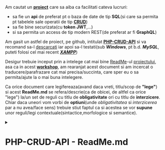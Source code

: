  Am cautat un [**proiect**](https://github.com/codemage66/PHP-CRUD-API?tab=readme-ov-file#php-crud-api) care sa aiba ca facilitati cateva lucruri:
- sa fie un **api** de preferat pt o baza de date de tip **SQL**(si care sa permita pt tabelele sale operatii de tip [**CRUD**](https://en.wikipedia.org/wiki/Create,_read,_update_and_delete))
- sa fie bine securizata(cu **token JWT**,...)
- si sa permita un access de tip modern REST(de preferat ar fi **GraphQL**)

Am gasit un astfel de proiect, pe github, intitulat [**PHP-CRUD-API**](https://github.com/codemage66/PHP-CRUD-API?tab=readme-ov-file#php-crud-api) si va recomand sa-l [descarcati](https://github.com/codemage66/PHP-CRUD-API?tab=readme-ov-file#php-crud-api)  iar apoi sa-l testati(sub ***Windows***, pt b.d. ***MySQL***, puteti folosi cel mai recent [***XAMPP***](https://www.apachefriends.org/download.html))

Desigur trebuie inceput prin a intelege cat mai bine [ReadMe](https://github.com/codemage66/PHP-CRUD-API/blob/main/README.md)-ul [proiectului](https://github.com/codemage66/PHP-CRUD-API?tab=readme-ov-file#php-crud-api), 
asa ca in acest [**workshop**](https://github.com/stefanache/MFP-ANAF-RO/tree/main/php_scripts/CRUD_API), am rearanjat acest document si am incercat o traducere/parafrazare cat mai precisa/succinta, care sper eu o sa permita/ajute la o mai buna intelegere.

Ca orice document care legifereaza(avand daca vreti, titlu/scop de <b>"lege"</b>) si acest <b>ReadMe.md</b> se refera/descrie(ca de obicei, de altfel ca orice "lege") la/un set de  reguli cu titlu de  <b>obligativitate</b> ori cu titlu de <b>interzicere</b>.
Chiar daca uneori vom vorbi de <b>optiuni</b>(unde <i>obligativitatea</i> si <i>interzicerea</i> par a nu avea/face sens) trebuie stiut faptul ca si acestea se vor <b>supune</b> unor reguli/legi contextuale(sintactice,morfologice si semantice).

<details><summary><h1>PHP-CRUD-API - ReadMe.md</h1></summary>
<br/><hr/>
  Acest proiect poate fi lansat accesand un singur script(<b><a href="https://github.com/codemage66/PHP-CRUD-API/blob/main/api.php">api.php</a></b>).
  Acest principal-fisier, adauga un set de functii CRUD-API REST la tabelele unei b.d. <b>SQL</b>(MySQL/MariaDB,PostgreSQL,SQL-Server 
  sua chiar SQLite).
  Desigur, pt a fi rulat, trebuie mai intai sa fie incarcat pe webserver-ul nostru, ca mai apoi sa asiguram conectarea la b.d. SQL, 
  iar in final sa beneficiem de acel set complet de functii CRUD-API accesibile via REST.<br/>
  
  <i>NotaBene</i>(NB): Acest proiect-php este implementarea de referinta a unui alt proiect github-php, si anume,  <a href="https://treeql.org/"><b>TreeQL</b></a>
  <details><summary><h2>Cerinte</h2></summary>
  <br/><hr/>
     - <b>PHP 7.2</b> sau o versiune ulterioară(eu am testat pe PHP 8.3.7) cu drivere <a href="https://medium.com/@pyk_ouo/php-pdo-basic-database-crud-93dced2bc3d"><i>PDO</i></a> activate(sub <b>Windows</b>, cum am si eu, in <b>php.ini</b> trebuie sa aveti ceva de genul <b>extension=pdo_mysql</b> si/sau <b>extension=php_pdo_mysql.dll</b>  de/necomentat) pentru unul dintre aceste sisteme de baze de date(b.d.):<br/>
     &nbsp;&nbsp;&nbsp;&nbsp;&nbsp;- <a href="https://dev.mysql.com/doc/relnotes/mysql/5.7/en/"><b>MySQL 5.7</b></a> / <a href="https://mariadb.org/mariadb-10-0-36-now-available/"><b>MariaDB 10.0</b></a> sau o versiune ulterioară pentru caracteristici/date spațiale în MySQL<br/>
     &nbsp;&nbsp;&nbsp;&nbsp;&nbsp;- <a href="https://www.postgresql.org/download/windows/"><b>PostgreSQL 9.5</b></a> sau o versiune ulterioară cu <a href="https://www.postgresonline.com/journal/archives/358-PostGIS-2.2.0-windows-bundle-for-PostgreSQL-9.5beta2-32-and-64-bit.html"><i>PostGIS 2.2</i></a> sau o versiune ulterioară pentru caracteristici spațiale<br/>
     &nbsp;&nbsp;&nbsp;&nbsp;&nbsp;- <a href="https://www.microsoft.com/en-us/sql-server/sql-server-2017"><b>SQL-Server-2017</b></a> sau o versiune ulterioară (<a href="https://www.microsoft.com/en-us/sql-server/sql-server-2019">SQL-Server-2019</a> are și suport pentru Linux)<br/>
     &nbsp;&nbsp;&nbsp;&nbsp;&nbsp;- <a href="https://www.sqlite.org/releaselog/3_16_0.html"><b>SQLite 3.16</b></a> sau o versiune ulterioară (funcțiile spațiale <i>NU</i> sunt acceptate)<br/>   
  <hr/><br/>
  </details>
  <details><summary><h2>Instalare</h2></summary>
  <br/><hr/>
   Descarcati(download-ati) fisierul "<b><a href="https://github.com/stefanache/MFP-ANAF-RO/blob/main/php_scripts/CRUD_API/api.php">api.php</a></b>" din ultima versiune: <b>https://github.com/mevdschee/php-crud-api/releases/latest</b> ,<br/>
   sau direct din : <b>https://raw.githubusercontent.com/mevdschee/php-crud-api/main/api.php</b>

   Aceasta este o aplicație cu un/intr-un  singur fișier("<b>api.php</b>")! Încarcă [„api.php”](https://github.com/codemage66/PHP-CRUD-API/blob/main/api.php) undeva(pt XAMPP, fișierul "<b>api.php</b>" se salveaza/incarca in directorul C:\xampp\htdocs\PHP-CRUD-API\) și apoi bucură-te de rulare!

   Pentru dezvoltarea locală, fara a folosi un webserver/cadru specializat(cum este XAMPP), puteți rula serverul-web/webserverul încorporat al lui PHP:
   
      php -S localhost:8080
   
   Testați scriptul deschizând in browserl dvs(ex. Chrome) următoarea adresă URL:

      http://localhost:8080/api.php/records/posts/1
      
   Nu uitați să modificați configurația din partea de jos a fișierului.

   Alternativ, puteți integra acest proiect în cadrul webserver ales de dvs., consultați:
   
   - [API-ul REST automat pentru Laravel](https://tqdev.com/2019-automatic-rest-api-laravel)
   - [API-ul REST automat pentru Symfony 4](https://tqdev.com/2019-automatic-rest-api-symfony)
   - [API-ul REST automat pentru SlimPHP 4](https://tqdev.com/2019-automatic-api-slimphp-4)

  În toate aceste integrări, este folosit [Composer](https://getcomposer.org/), pentru a încărca acest proiect ca o dependența.<br/>
  Pentru persoanele care nu folosesc Composer ca builder/instalator a fost furnizat fisierul ["api.include.php"](https://github.com/codemage66/PHP-CRUD-API/blob/main/api.include.php)<br/>
  Acest fișier conține totul din fisierul [„api.php”](https://github.com/codemage66/PHP-CRUD-API/blob/main/api.php), cu excepția configurației de la [„src/index.php”](https://github.com/codemage66/PHP-CRUD-API/blob/main/src/index.php) și poate fi folosit de funcția [„include”](https://www.php.net/manual/en/function.include.php) a PHP-ului.<br/>

  Insa, inainte de toate trebuie 
  
  - creata baza de date( in **MySQL** in cazul meu; numele b.d. este [***php_crud_api_db***](https://github.com/stefanache/MFP-ANAF-RO/blob/main/php_scripts/CRUD_API/php_crud_api_db.sql)), 
  - apoi, trebuie modificat in api.php( trebuie verificate configurarea b.d...cititi cu atentie capitolul urmator intitulat [***Configurare***](https://github.com/stefanache/MFP-ANAF-RO/blob/main/php_scripts/CRUD_API/ReadMe.md#configurare)) si 
  - in final trebuie rulat batch-ul(creat de mine) [**_RUN.bat**](https://github.com/stefanache/MFP-ANAF-RO/blob/main/php_scripts/CRUD_API/_RUN.bat)(consultati si/cu **phpinfo()** din ***index.php***, sa vedeti daca suportul **PDO**,din ***php.ini*** este activat?!).

Linia de comanda **composer install** din [**_RUN.bat**](https://github.com/stefanache/MFP-ANAF-RO/blob/main/php_scripts/CRUD_API/_RUN.bat) va instala toate librariile/**dependentele** de care depinde acest api intr-un director denumit **vendor**

[**Composer**](https://programam.ro/posts/view/ce-este-composer) va citi fisierul [***composer.json/composer.phare***](https://github.com/stefanache/MFP-ANAF-RO/blob/main/php_scripts/CRUD_API/composer.json) pentru a stii ca anume **dependente(librarii,tools-uri...)** trebuiesc instalate pt acest **PHP-CRUD-API**.

In acest fisier de configurare, [***composer.json/composer.phare***](https://github.com/stefanache/MFP-ANAF-RO/blob/main/php_scripts/CRUD_API/composer.json), veti vedea/intalni/observa ca aveti niste **keywords** / [**cuvinte-cheie**](https://www.invata-programare.ro/index.php/article/discutii-despre-composerjson-si-composerlock);

Desi aceste "keywords/tags/labels/topics", sunt doar niste meta-informatii(au caracter pur informal, ele-neavand un rol activ in instalare) totusi veti putea afla ce suport ofera sau daca vreti nuanteaza suportul instalarii, oferind informatii utile despre sistemele de baze de date suportate(in cazul meu **MySQL**) sau daca ofera suport pt swagger, openapi, s.a.m.d.

Sau daca vreti, intr-un sens mai larg, sau d.p.d.v conceptual, aceste cuvinte pot sa va focuseze atentia ori sa va duca cu gandul la/catre anumite subiecte/teorii/standarde-cheie care au legatura cu acest proiect...( a se urmari si sectiunea de [**Configurare**](https://github.com/stefanache/MFP-ANAF-RO/blob/main/php_scripts/CRUD_API/ReadMe.md#configurare))

  <hr/><br/>
  </details>  
  <details><summary><h2>Configurare</h2></summary>
  <br/><hr/>
   In partea de jos a fișierului <a href="https://github.com/stefanache/MFP-ANAF-RO/blob/main/php_scripts/CRUD_API/api.php">api.php</a>
   trebuie sa editati/modificati liniile de mai jos(si sa inlocuiti <B>xxx</B> cu datele dvs concrete, de conectare la b.d. MySQL: 
    
      $config = new Config([
          'username' => 'xxx',
          'password' => 'xxx',
          'database' => 'xxx',
      ]);
      
Dupa editare/modificare aceaste linii ar putea arata astfel:

      $config = new Config([
          'username' => 'root',
          'password' => '',
          'database' => 'php_crud_api_db',
      ]); 

Acestea sunt toate opțiunile de configurare și valoarea lor implicită între paranteze:<br/>
    
 - „driver”: mysql, pgsql, sqlsrv sau sqlite( implicit mysql)
 - „address”: numele de gazdă (sau numele fișierului) al serverului bazei de date ( implicit localhost)
 - „port”: portul TCP al serverului de baze de date (valoarea implicita a portului este cea aferenta driverului implicit: well-known ports)
 - „username”: numele de utilizator al utilizatorului care se conectează la baza de date (fără implicit)
 - „password”: parola utilizatorului care se conectează la baza de date (nu exista o valoare implicita)
 - „database”: baza de date la care se face conectarea (nu exista valoare implicita)
 - „command”: ​​SQL suplimentar pentru a inițializa conexiunea la baza de date (implicit nici-un SQL)
 - „tables”: listă separată prin virgulă de tabele de publicat (implicit la „all”)
 - „mapping”: listă separată prin virgulă de mapări de tabel/coloană (fără harta/asociere/mapare)
 - „geometrySRID”: <a href="https://en.wikipedia.org/wiki/Spatial_reference_system">SRID</a> asumat la conversia din WKT în geometrie ( implicit 4326)
 - „middlewares”: Listă de middleware de încărcat ( implicit <a href="https://en.wikipedia.org/wiki/Cross-origin_resource_sharing">CORS</a>)
 - „controllers”: Listă de controlere de încărcat ( records,geojson,openapi,status)
 - „customControllers”: Lista de controlere personalizate de utilizator de încărcat (fără implicit)
 - „openApiBase”: informații despre <a href="https://en.wikipedia.org/wiki/Open_API">OpenAPI</a> ( {"info":{"title":"PHP-CRUD-API","version":"1.0.0"}})
 - „cacheType”: TempFile, Redis, Memcache, Memcachedsau NoCache( implicit TempFile)
 - "cachePath": calea/adresa cache-ului (implicit în directorul temporar al sistemului)
 - „cacheTime”: numărul de secunde în care memoria cache este validă ( implicit 10)
 - „jsonOptions”: Opțiuni utilizate pentru codificarea JSON ( JSON_UNESCAPED_UNICODE)
 - „debug”: afișați erorile în anteturile „X-Exception” ( implicit false)
 - „basePath”: calea de bază URI a API-ului (în mod implicit valoarea este determinată folosind PATH_INFO )

Toate aceste opțiuni de configurare sunt disponibile și ca variabile de mediu.<br/><br/> 
Scrieți opțiunea de configurare cu majuscule, un prefix „PHP_CRUD_API_” și liniuțe de subliniere pentru <br/>despărțiri de cuvinte, de exemplu:<br/><pre>
PHP_CRUD_API_DRIVER=mysql
PHP_CRUD_API_ADDRESS=localhost
PHP_CRUD_API_PORT=3306
PHP_CRUD_API_DATABASE=php-crud-api
PHP_CRUD_API_USERNAME=php-crud-api
PHP_CRUD_API_PASSWORD=php-crud-api
PHP_CRUD_API_DEBUG=1</pre><br/>

Variabilele de mediu(setate in shell/cmd.exe sau in .bat: set PHP_CRUD_API_ADDRESS=127.0.0.1) au prioritate față de <br/>configurarile din cadrul sursei-PHP(<a href="https://github.com/codemage66/PHP-CRUD-API/blob/main/php_scripts/CRUD_API/api.php">api.php</a>).
    
 <hr/><br/>
  </details>
  <details><summary><h2>Limitari</h2></summary>
  <br/><hr/>
    
Aceste limitări și constrângeri se aplică astfel/pentru:
    
     - Cheile primare, care ar trebui să fie fie cu incrementare automată (de la 1 la 2^53) fie UUID
     - Cheile primare și străine compozite nu sunt acceptate
     - Scrierile (tranzacțiile) complexe nu sunt acceptate
     - Interogările complexe care apelează funcții (cum ar fi „concat” sau „sum”) nu sunt acceptate
     - Baza de date trebuie să susțină și să definească constrângeri de cheie străină
     - SQLite nu poate avea chei primare de incrementare automată(autoincrementare) tastate bigint
     - SQLite nu acceptă modificarea coloanelor din tabel (structurii) 

***OBS***:<br/>
- <b>UUID</b> i.e <a href="https://en.wikipedia.org/wiki/Universally_unique_identifier"><b>Universally Unique ID(entifier)</b></a>
- <a href="https://en.wikipedia.org/wiki/SQLite"><b>SQLite</b></a> - un motor de baze de date SQL, bazat pe/orientat catre  fisier
  <hr/><br/>
  </details>
  <details><summary><h2>Caracteristici</h2></summary>
  <br/><hr/>
Sunt acceptate/dispune de următoarele facilitati/caracteristici(features):

 - Instalare <a href="https://en.wikipedia.org/wiki/Composer_(software)">Composer</a> sau un singur fișier PHP, ușor de implementat.
 - Cod foarte mic, ușor de adaptat și întreținut
 - Suportă variabile <a href="https://en.wikipedia.org/wiki/POST_(HTTP)">POST</a> ca intrare (x-www-form-urlencoded)
 - Acceptă un <a href="https://wiki.rptools.info/index.php/JSON_Object">obiect JSON</a> ca intrare
 - Acceptă o <a href="https://wiki.rptools.info/index.php/JSON_Array">matrice JSON</a> ca intrare (inserare in/de lot[uri] de date)
 - Dezinfectați și validați intrarea folosind reguli de tip și apeluri inverse
 - Sistem de permisiuni pentru baze de date, tabele, coloane si inregistrari
 - Sunt acceptate modelele de baze de date cu mai multe locatari unice și multiple
 - Suport <a href="https://en.wikipedia.org/wiki/Cross-origin_resource_sharing">CORS</a> pentru mai multe domenii pentru solicitări între domenii
 - Suport pentru citirea rezultatelor unite din mai multe tabele
 - Căutați asistență pe mai multe criterii
 - Paginare, sortare, lista de top N și selecție coloane
 - Detectarea relației cu rezultate imbricate (belongsTo, hasMany și <a href="https://en.wikipedia.org/wiki/Many-to-many_(data_model)">HABTM</a>)
 - Suport pentru increment atomic prin PATCH (pentru contoare)
 - Câmpuri binare acceptate cu codificare <a href="https://en.wikipedia.org/wiki/Base64">base64</a>
 - Câmpuri și filtre spațiale/GIS acceptate cu <a href="https://libgeos.org/specifications/wkt/">WKT</a> și <a href="https://libgeos.org/specifications/geojson/">GeoJSON</a>
 - Maparea(asocierea) numelor de tabele și coloane pentru a susține sistemele vechi
 - Generați documentație API folosind instrumente <a href="https://en.wikipedia.org/wiki/Open_API">OpenAPI</a>
 - Autentificare prin cheie API, token <a href="https://en.wikipedia.org/wiki/JSON_Web_Token">JWT</a> sau nume de utilizator/parolă
 - Parametrii conexiunii la baza de date pot depinde de autentificare
 - Suport pentru citirea structurii bazei de date în <a href="https://en.wikipedia.org/wiki/JSON">JSON</a>
 - Suport pentru modificarea structurii bazei de date folosind punctul final <a href="https://en.wikipedia.org/wiki/REST">REST</a>(REST endpoint)
 - Middleware-ul de îmbunătățire a securității este inclus
 - Conform standardului <a href="https://en.wikipedia.org/wiki/PHP_Standard_Recommendation">PSRn[n]</a>: PSR-4, PSR-7, PSR-12, PSR-15 și PSR-17   
  <hr/><br/>
  </details>
  <details><summary><h2>Proiecte si portari conexe</h2></summary>
  <br/><hr/>
Proiecte conexe(legate/utilizate/sursa de inspiratie pt. acest proiect):

 - <a href="https://github.com/nik2208/php-crud-api-quick-start"><b>PHP-CRUD-API Quick Start</b></a>: Un fișier de scriere docker personalizabil, gata de utilizare, care include PHP-CRUD-API.
 - <a href="https://thipages.github.io/jca-filter/#"><b>PHP-CRUD-API filter generator</b></a>: O bibliotecă JavaScript care creează filtre PHP-CRUD-API din expresii.
 - <a href="https://github.com/thipages/js-crud-api"><b>JS-CRUD-API</b></a> : O bibliotecă client JavaScript pentru API-ul PHP-CRUD-API
 - <a href="https://github.com/mevdschee/php-api-auth"><b>PHP-API-AUTH</b></a> : script PHP cu un singur fișier care este un furnizor de autentificare pentru PHP-CRUD-API
 - <a href="https://github.com/mevdschee/php-crud-ui"><b>PHP-CRUD-UI</b></a> : Script PHP cu un singur fișier care adaugă o interfață de utilizare la un proiect PHP-CRUD-API.
 - <a href="https://github.com/mevdschee/php-crud-admin"><b>PHP-CRUD-ADMIN</b></a> : Script PHP cu un singur fișier care adaugă o interfață de administrare a bazei de date la un proiect PHP-CRUD-API.
 - <a href="https://github.com/mevdschee/php-sp-api"><b>PHP-SP-API</b></a> : Script PHP cu un singur fișier care adaugă un API REST la o bază de date SQL.
 - <a href="https://github.com/scriptPilot/dexie-mysql-sync"><b>dexie-mysql-sync</b></a> : Sincronizare între IndexedDB local și baza de date MySQL.
 - <a href="https://github.com/nkappler/ra-data-treeql"><b>ra-data-treeql</b></a> : pachet NPM care oferă un <a href="https://marmelab.com/react-admin/DataProviderIntroduction.html">Data Provider</a>(furnizor de date) pentru <a href="https://marmelab.com/react-admin/">React Admin</a> .
 - <a href="https://github.com/scriptPilot/vueuse/"><b>scriptPilot/vueuse</b></a> : Vue <a href="https://vuejs.org/guide/reusability/composables.html">Composables</a> în plus față de <a href="https://vueuse.org/">VueUse.org</a> (care acceptă PHP-CRUD-API).
 - <a href="https://github.com/scriptPilot/add-php-backend"><b>scriptPilot/add-php-backend</b></a> : Adăugați MySQL, phpMyAdmin și PHP-CRUD-API în mediul dumneavoastră de dezvoltare.
 - <a href="https://github.com/nlware/vue-crud-ui"><b>VUE-CRUD-UI</b></a> : un singur fișier script Vue.js care adaugă o interfață de utilizare la un proiect PHP-CRUD-API.

Există și portari ale acestui script în:

 - <a href="https://github.com/dranih/go-crud-api">Go-CRUD-API</a> (lucrare în curs de elaborare)
 - <a href="https://github.com/kolchagov/java-crud-api">Java JDBC de Ivan Kolchagov</a> (v1)
 - <a href="https://github.com/mevdschee/java-crud-api/tree/master/full">Java Spring Boot + jOOQ</a> (v2: lucru în curs)
  
Există, de asemenea, portari ale acestui script, drept dovadă de concept,  care acceptă doar funcționalitatea REST-CRUD de bază în: <br/>
[PHP](https://github.com/mevdschee/php-crud-api/blob/master/extras/core.php) , [Java](https://github.com/mevdschee/java-crud-api/blob/master/core/src/main/java/com/tqdev/CrudApiHandler.java) , [Go](https://github.com/mevdschee/go-crud-api/blob/master/api.go) , [C# .net core](https://github.com/mevdschee/core-data-api/blob/master/Program.cs) , [Node.js](https://github.com/mevdschee/js-crud-api/blob/master/app.js) și [Python](https://github.com/mevdschee/py-crud-api/blob/master/api.py) .   
   <hr/><br/>
  </details>
  <details><summary><h2>Compilare - Dezvoltare - Actualizarea dependentelor</h2></summary>
  <br/><hr/>
  <details><summary><h3>Compilare</h3></summary>
  <br/><hr/>
Puteți <b>instala</b> toate dependențele acestui proiect, folosind <a href="https://github.com/stefanache/MFP-ANAF-RO/blob/main/php_scripts/CRUD_APIinstall.php">install.php</a>, in următoarea comandă:

    php install.php

Puteți <b>compila</b> toate fișierele într-un singur fișier  "<a href="https://github.com/codemage66/PHP-CRUD-API/blob/main/api.php">api.php</a>", folosind <a href="https://github.com/stefanache/MFP-ANAF-RO/blob/main/php_scripts/CRUD_API/build.php">buid.php</a>, in comanda urmatoare:

    php build.php
    
Rețineți că nu puteti sa utilizați ***compilarea*** atunci când **integrați** acest proiect într-un<br/> 
alt proiect sau cadru (puteti sa utilizați, în schimb, <a href="https://getcomposer.org/"><b>Composer</b></a>).   
  <hr/><br/>
  </details>
  <details><summary><h3>Dezvoltare</h3></summary>
  <br/><hr/>
Puteți accesa codul necompilat la adresa-URL:

    http://localhost:8080/src/records/posts/1

Codul necompilat se află în directoarele <a href="https://github.com/stefanache/MFP-ANAF-RO/tree/main/php_scripts/CRUD_API/src/Tqdev/PhpCrudApi">"src"</a> și <a href="https://github.com/stefanache/MFP-ANAF-RO/tree/main/php_scripts/CRUD_API/vendor">"vendor"</a>.<br/>
Directorul <a href="https://github.com/stefanache/MFP-ANAF-RO/tree/main/php_scripts/CRUD_API/vendor">„vendor”</a> conține dependențele.
  <hr/><br/>
  </details>
  <details><summary><h3>Actualizare dependentelor</h3></summary>
  <br/><hr/>
Puteți <b>actualiza</b> toate dependențele acestui proiect, folosind <a href="https://github.com/stefanache/MFP-ANAF-RO/blob/main/php_scripts/CRUD_API/update.php">update.php</a>, in următoarea comandă:

    php update.php

Acest script va instala și rula [Composer](https://getcomposer.org/) pentru a actualiza/rezolva dependențele.   
  <hr/><br/>
  </details>   
  <hr/><br/>
  </details>

  <details><summary><h2>TreeQL, un GraphQL pragmatic</h2></summary>
  <br/><hr/>

[TreeQL](https://treeql.org/) vă permite să creați un „arbore”/o arborescenta de obiecte JSON pe baza structurii bazei de date SQL (relații) și a interogării dvs.

Se bazează vag/oarecum pe standardul ***REST*** și, de asemenea, este inspirat de ***json:api***.

  <details><summary><h3>CRUD + List</h3></summary>
  <br/><hr/>
Exemplul de tabel de postări, <b>posts</b>  are doar câteva câmpuri(coloane):

    posts  
    =======
    id     
    title  
    content
    created

Operațiiunile <b>CRUD</b>(<b>C</b>reate <b>R</b>ead <b>U</b>pdate <b>D</b>elete), impreuna cu(<b>+</b>) operatiunea <b>List</b>, de mai jos, acționează asupra acestui tabel( <b>posts</b>).

  <details><summary><h4>Creare(Create)</h4></summary>
  <br/><hr/>
Dacă doriți să <b>creați</b> o înregistrare(desigur o inregistrare noua / care <b>nu</b> exista in baza de date), <br/>
cererea-REST poate fi scrisă în format URL ca:

    POST /records/posts

Trebuie să trimiteți un corp/intrare(<b>JSON-payload)</b>) care să conțină:
    
    {
        "title": "Black is the new red",
        "content": "This is the second post.",
        "created": "2018-03-06T21:34:01Z"
    }

Și va returna valoarea cheii primare(<b>id</b>-ul i.e identificatorul inregistrarii/randului) a înregistrării nou create:

    2  

  <hr/><br/>
  </details>
  <details><summary><h4>Citire(Read)</h4></summary>
  <br/><hr/>
Pentru a <b>citi</b> o înregistrare(<i>xexistenta deja in baza de date</i>) din acest tabel, cererea poate fi scrisă în format URL ca:

    GET /records/posts/1

Unde „1” este valoarea cheii primare a înregistrării(<b>id</b>) pe care doriți să o <b>citiți</b>.<br/> 
Se va întoarce urmatorul rezultat/iesire(<b>JSON-result</b>):

    {
        "id": 1
        "title": "Hello world!",
        "content": "Welcome to the first post.",
        "created": "2018-03-05T20:12:56Z"
    }

La operațiunile de **citire** puteți aplica/utiliza alăturari/reuniuni(**joins**).   
  <hr/><br/>
  </details>
  <details><summary><h4>Actualizare/Modificare(Update)</h4></summary>
  <br/><hr/>
Pentru a <b>actualiza</b> o înregistrare(existenta deja in baza de date) în acest tabel(<b>posts</b>), cererea(REST-query),<br/> poate fi scrisă în format URL ca:

  PUT /records/posts/1

Unde „1” este valoarea cheii primare(<b>id</b>-ul) a înregistrării(<i>existenta deja in baza de date</i>) pe care doriți să o actualizați.<br/> 
Trimiteți ca corp/intrare(<b>JSON-payload</b>):

    {
        "title": "Adjusted title!"
    }

Aceasta ajustează/modifică/<b>actualizează</b> titlul postării si/iar valoarea returnată este <b>numărul de rânduri</b> care sunt afectate/setate/actualizate:

    1
   
  <hr/><br/>
  </details> 
  <details><summary><h4>Stergere(Delete)</h4></summary>
  <br/><hr/>
Dacă doriți să <b>ștergeți</b> o înregistrare(<i>deja existenta</i> si identificata prin <b>id</b>-ul <b>1</b>) din acest tabel,<br/> 
cererea poate fi scrisă în format URL ca:

    DELETE /records/posts/1

Și va returna ca iesire, <b>numărul de rânduri</b> șterse/afectate:

    1

Dupa aceasta operatiune inregistrarea/randul cu **id**-ul <b>1</b> **nu** va mai exista in baza de date(in cazul meu **MySQL**).
  <hr/><br/>
  </details>
  <details><summary><h4>Listare(List)</h4></summary>
  <br/><hr/>
Pentru a vedea/consulta/<b>lista</b> înregistrările din acest tabel(<b>posts</b>), cererea poate fi scrisă în format URL ca:

    GET /records/posts

Se va întoarce ca rezultat/iesire(<b>JSON-result</b>):

    {
        "records":[
            {
                "id": 1,
                "title": "Hello world!",
                "content": "Welcome to the first post.",
                "created": "2018-03-05T20:12:56Z"
            }
        ]
    }

În operațiunile de <b>listare</b> puteți aplica filtre(<b>filters</b>: where...) și alăturari/reuniri cu alte tabele(<b>joins</b>).   
  <hr/><br/>
  </details>  
  <hr/><br/>
  </details>
  <details><summary><h3>Filtrarea</h3></summary>
  <br/><hr/>
  <details><summary><h4>Filtre</h4></summary>
  <br/><hr/>
<b>Filtrele</b> oferă funcționalitate de <b>căutare</b>, în apelurile de listă, folosind parametrul <b>„filter”</b>.<br/> 
Trebuie să specificați numele coloanei/campului, o virgulă, tipul de potrivire(verbul/operatorul), o altă virgulă și valoarea campului<br/> pe care doriți să o filtrați.<br/><br/> 
Acestea sunt tipurile de potrivire/cautare acceptate:

 - „cs”: conține șir (șirul conține valoare)
 - "sw": începe cu (șirul începe cu valoare)
 - "ew": termina cu (șir se termină cu valoare)
 - „eq”: egal (șirul sau numărul se potrivește exact)
 - "lt": mai mic decât (numărul este mai mic decât valoarea)
 - „le”: mai mic sau egal (numărul este mai mic sau egal cu valoarea)
 - „ge”: mai mare sau egal (numărul este mai mare sau egal cu valoarea)
 - „gt”: mai mare decât (numărul este mai mare decât valoarea)
 - „bt”: între (numărul este între două valori separate prin virgulă)
 - „in”: în (numărul sau șirul se află într-o listă de valori separată prin virgulă)
 - „is”: este nul (câmpul conține valoarea „NULL”)

Puteți anula/<b>nega</b> toate filtrele adăugând un caracter <b>„n”</b>, astfel încât <i>„eq”</i> să devină <b>„neq”</b>.<br/>
Exemple de utilizare a filtrelor sunt:

    GET /records/categories?filter=name,eq,Internet
    GET /records/categories?filter=name,sw,Inter
    GET /records/categories?filter=id,le,1
    GET /records/categories?filter=id,ngt,1
    GET /records/categories?filter=id,bt,0,1
    GET /records/categories?filter=id,in,0,1

Ieșirea(<b>JSON-result</b>) poate arata astfel:

    {
        "records":[
            {
                "id": 1
                "name": "Internet"
            }
        ]
    }

În secțiunea următoare([Filtre multiple](https://github.com/stefanache/MFP-ANAF-RO/blob/main/php_scripts/CRUD_API/ReadMe.md#filtre-multiple)), vom aprofunda modul în care puteți aplica mai <b>multe</b> filtre într-un singur apel de listă/listare.   
  </pre><hr/><br/>
  </details>
  <details><summary><h4>Filtre multiple</h4></summary>
  <br/><hr/>
Filtrele pot fi aplicate prin repetarea parametrului „filter” din URL. De exemplu, următoarea adresă URL:

    GET /records/categories?filter=id,gt,1&filter=id,lt,3

va solicita toate categoriile „unde id > 1 și id < 3”. Dacă doriți „unde id = 2 SAU unde id = 4”, ar trebui să scrieți:

    GET /records/categories?filter1=id,eq,2&filter2=id,eq,4

După cum vedeți, am adăugat un număr la parametrul „filter” pentru a indica faptul că ar trebui aplicat „SAU” în loc de „ȘI”(operatorul logic implicit al filtrarilor/filtrelor succesive). <br/>
Rețineți că puteți, de asemenea, să repetați „filter1” și să creați un „ȘI” (imbricat/inclus) într-un „SAU” (ceva de genul ... filter1=id,gt,1&filter1=id,lt,3&filter2=id,eq,4). <br/>
Deoarece puteți merge, de asemenea, cu un nivel mai adânc(al arborelui logic/de logica) prin adăugarea unei litere (a-f), puteți crea aproape orice arbore de condiții rezonabil de complex.

Atentie la simbolul <b>&</b> din cererea-REST-URL: acesta <b>nu</b> apartine filtrului-SQL(deci nu are rolul unui SI-logic), ci este plasat/are rolul de/pt a <b>inlantui</b> un sir de parametrii in/dintr-o lista-URL de astfel de parametrii-URL(cu alte cuvinte este un separator intre elementele unei liste de parametrii transmisi endpoint-ului-REST).

<b>NB</b>: Puteți filtra numai pe tabelul solicitat (nu pe toate/alte tabelele incluse/din b.d.) și filtrele sunt aplicate numai pentru apelurile pe listă/listare. 
  <hr/><br/>
  </details>
  <hr/><br/>
  </details>  
  <details><summary><h3>Selectia coloanelor</h3></summary>
  <br/><hr/>
În mod implicit, toate coloanele sunt <b>selectate</b>. <br/>
Cu parametrul <b>„include”</b> puteți selecta anumite coloane.<br/>
Puteți folosi un punct(<b>.</b>) pentru a separa numele tabelului de numele coloanei. <br/>
Mai multe coloane trebuie separate prin virgulă(<b>„,”</b>).<br/>
Un asterisc (<b>„*"</b>) poate fi folosit ca wildcard pentru a indica "toate coloanele". <br/>
Similar cu „include”, puteți utiliza parametrul <b>„exclude”</b> pentru a elimina anumite coloane:

    GET /records/categories/1?include=name
    GET /records/categories/1?include=categories.name
    GET /records/categories/1?exclude=categories.id

Ieșire:

      {
          "name": "Internet"
      }

<b>NB</b>: <br/>Coloanele care sunt folosite pentru a include entități asociate sunt adăugate automat și nu pot fi lăsate în afara ieșirii.   
  <hr/><br/>
  </details>
  <details><summary><h3>Sortarea(order by)</h3></summary>
  <br/><hr/>
Cu parametrul <b>„order”</b> puteți sorta/ordona.<br/> 
În mod implicit, sortarea este în ordine crescătoare(<b>„asc”</b>), dar prin specificarea <b>„desc”</b> aceasta poate fi inversată:

    GET /records/categories?order=name,desc
    GET /records/categories?order=id,desc&order=name

Ieșire:

      {
          "records":[
              {
                  "id": 3
                  "name": "Web development"
              },
              {
                  "id": 1
                  "name": "Internet"
              }
          ]
      }

<b>NB</b>:<br/> 
Puteți sorta pe mai multe câmpuri/coloane utilizând mai mulți parametri de „order”. 
Nu puteți ordona pe coloane unite(joined).  
  <hr/><br/>
  </details> 
  <details><summary><h3>Limita parametrului "size"</h3></summary>
  <br/><hr/>
Parametrul dimensiune/<b>„size”</b> limitează numărul de înregistrări returnate. <br/>
Acesta poate fi folosit pentru primele N liste împreună cu parametrul „ordine” (utilizați ordinea descrescătoare).

    GET /records/categories?order=id,desc&size=1

Ieșire:

      {
          "records":[
              {
                  "id": 3
                  "name": "Web development"
              }
          ]
      }

<b>NB</b>: 
Dacă doriți să aflați și numărul total de înregistrări, poate doriți să utilizați parametrul „page”.   
  <hr/><br/>
  </details> 
  <details><summary><h3>Paginatia/Paginarea(page)</h3></summary>
  <br/><hr/>
Parametrul <b>„page”</b> deține/retine/specifica pagina solicitată.<br/>
Dimensiunea/Valoarea <b>implicită</b> a paginii este <b>20</b>, dar poate fi ajustată (de exemplu, la <b></b>50</b>).

    GET /records/categories?order=id&page=1
    GET /records/categories?order=id&page=1,50

Ieșire:

      {
          "records":[
              {
                  "id": 1
                  "name": "Internet"
              },
              {
                  "id": 3
                  "name": "Web development"
              }
          ],
          "results": 2
      }

Elementul de iesire <b>„results”</b>/rezutate deține/retine/stocheaza/specifica <b>numărul total de înregistrări/randuri</b> din tabel, care ar fi returnat dacă nu s-ar folosi nicio paginare.

<b>NB</b>: <br/>
Deoarece paginile care nu sunt ordonate nu pot fi paginate, paginile vor fi ordonate implicit după cheia primară(in acest caz, cheia primara a tabelei <b>categories</b> este coloana/campul <b>id</b> care identifica in mod unic fiecare rand/inregistrare).

  <hr/><br/>
  </details> 
  <details><summary><h3>Reunirile/Alaturarile/Imbinarile de tabele(Joins)</h3></summary>
  <br/><hr/>
Să presupunem că aveți un tabel de postări(<b>posts</b>) care conțin comentarii (efectuate de catre utilizatori) iar postările pot avea etichete.

    posts    comments  users     post_tags  tags
    =======  ========  =======   =========  ======= 
    id       id        id        id         id
    title    post_id   username  post_id    name
    content  user_id   phone     tag_id
    created  message

Când doriți să enumerați/listati <b>postări cu utilizatorii și etichetele lor</b>, puteți solicita sa se listeze folosind două căi de „arborescenta” relationala:

    posts -> comments  -> users
    posts -> post_tags -> tags

Aceste căi au aceeași rădăcină(tabelul <b>posts</b>) și această solicitare de listare a postarilor, poate fi scrisă în format URL ca:

    GET /records/posts?join=comments,users&join=tags

Aici vi se permite să omiteți(sa nu faceti referire la acesta/sa nu utilizati) tabelul intermediar(<b>post_tags</b>) care leagă postările(<b>posts</b>) de etichete(<b>tags</b>).<br/>
În acest exemplu, vedeți toate cele trei tipuri de relații de tabel (<b>hasMany</b>, <b>belongsTo</b> și <b>hasAndBelongsToMany</b>) în vigoare/folosite:

        „postarea” are                  mai multe „comentarii”    (relatie de tip "hasMany"             1:M)
    iar „comentariul”     aparține      unui       „utilizator”   (relatie de tip "belongsTo"           1:1)
        „postarea” are și aparține      mai multor „etichete”     (relatie de tip "hasAndBelongsToMany" M:M)

Acest lucru poate duce la următoarele date-JSON listate:

    {
        "records":[
            {
                "id": 1,
                "title": "Hello world!",
                "content": "Welcome to the first post.",
                "created": "2018-03-05T20:12:56Z",
                "comments": [
                    {
                        id: 1,
                        post_id: 1,
                        user_id: {
                            id: 1,
                            username: "mevdschee",
                            phone: null,
                        },
                        message: "Hi!"
                    },
                    {
                        id: 2,
                        post_id: 1,
                        user_id: {
                            id: 1,
                            username: "mevdschee",
                            phone: null,
                        },
                        message: "Hi again!"
                    }
                ],
                "tags": []
            },
            {
                "id": 2,
                "title": "Black is the new red",
                "content": "This is the second post.",
                "created": "2018-03-06T21:34:01Z",
                "comments": [],
                "tags": [
                    {
                        id: 1,
                        message: "Funny"
                    },
                    {
                        id: 2,
                        message: "Informational"
                    }
                ]
            }
        ]
    }

Vedeți că relațiile <b>„belongsTo”</b>(<b>comments</b> -> <b>users</b>) sunt detectate și valoarea cheii externe(<b>comments.user_id</b>) este înlocuită cu obiectul referit(este inlocuit cu intregul rand/record al tabelei <b>user</b> de forma <b>{</b>...continut-rand referit <b><i>user</i></b>...</b>}</b>).<br/>
În cazul relatiilor <b>„hasMany”</b>(<b>posts</b> -> <b>comments</b>) și <b>„hasAndBelongsToMany”</b>(<b>posts</b> -> post_tags -> <b>tags</b>), numele tabelului(<b>comments</b>|<b>tags</b>) este folosit ca a o nouă proprietate pe obiectul <b>comments</b>|<b>tags</b> (obiect de forma <br/><b>[</b>...continut-randuri din tabela <b>comments</b>|<b>tags</b> care s-au referit la acest <b>post.id</b> curent: <i><b>comments</b>|<b>tags</b>.post_id -> <b>post.id</b></i> ... <b>])</b>.      
  <hr/><br/>
  </details>
  <details><summary><h3>Operatiile in lot de lucrari(Batch operations)</h3></summary>
  <br/><hr/>
Când doriți să <b>creați/adaugati</b>, să <b>citiți</b>, să <b>actualizați</b> sau să <b>ștergeți</b>, puteți specifica <b>mai multe valori ale cheii primare</b> în adresa URL.<br/>
De asemenea, trebuie să trimiteți <b>o matrice</b> în loc de un obiect în corpul solicitării pentru creare și actualizare.

Pentru a <b>citi</b> o înregistrare din acest tabel, cererea poate fi scrisă în format URL ca:

    GET /records/posts/1,2
    
Rezultatul poate fi:

      [
              {
                  "id": 1,
                  "title": "Hello world!",
                  "content": "Welcome to the first post.",
                  "created": "2018-03-05T20:12:56Z"
              },
              {
                  "id": 2,
                  "title": "Black is the new red",
                  "content": "This is the second post.",
                  "created": "2018-03-06T21:34:01Z"
              }
      ]

În mod similar, atunci când doriți să faceți o <b>actualizare</b> în lot, solicitarea în format URL este scrisă ca:

    PUT /records/posts/1,2

Unde „1” și „2” sunt valorile cheilor primare(<b>posts.id</b>) ale înregistrărilor pe care doriți să le actualizați.<br/>
Corpul(cu date de intrare, pe care le transmiteti) ar trebui să conțină același număr de obiecte ca și cheile primare în adresa URL:

    [   
        {
            "title": "Adjusted title for ID 1"
        },
        {
            "title": "Adjusted title for ID 2"
        }        
    ]

Aceasta ajustează titlurile postărilor. <br/>
Și valorile returnate sunt <b>numărul de rânduri</b> care sunt setate/afectate:

    [1,1]

Ceea ce înseamnă că au fost două operațiuni de actualizare și fiecare dintre ele avea setat/a afectat câte un(1) rând.<br/>
Operațiunile în loturi folosesc tranzacții de bază de date, astfel încât fie <b>toate reușesc</b>, fie <b>toate eșuează</b>(cele care au succes sunt anulate).<br/>
Dacă eșuează, corpul va conține lista documentelor de eroare.<br/>
În următorul răspuns, prima operație a reușit și a doua operațiune a lotului <b>a eșuatv din cauza unei <b>încălcări a integrității</b>:

    [   
        {
            "code": 0,
            "message": "Success"
        },
        {
            "code": 1010,
            "message": "Data integrity violation"
        }
    ]

Codul de stare(<bcode></b>) a răspunsului va fi întotdeauna <b>424</b> (dependență eșuată) în cazul oricărei eșecuri a uneia dintre operațiunile lot.

Pentru a <b>insera/adauga</b> mai multe înregistrări în acest tabel, cererea poate fi scrisă în format URL ca:

    POST /records/posts

Corpul(cu datele de intrare pe care le transmiteti) ar trebui să conțină o serie de înregistrări care trebuie inserate:

    [
            {
                "title": "Hello world!",
                "content": "Welcome to the first post.",
                "created": "2018-03-05T20:12:56Z"
            },
            {
                "title": "Black is the new red",
                "content": "This is the second post.",
                "created": "2018-03-06T21:34:01Z"
            }
    ]

Valoarea returnată este, de asemenea, o matrice care conține <b>cheile primare</b> ale înregistrărilor <b>nou</b> introduse:

      [1,2]

Rețineți că operațiunea batch pentru <b>DELETE</b> urmează același model ca <i>PUT</i>, dar <b>fără corp</b>.   
  <hr/><br/>
  </details>
  <details><summary><h3>Suportul datelor spatiale</h3></summary>

Pentru <b>suport spațial</b> există un set suplimentar de <b>filtre</b> care pot fi aplicate pe <b>coloanele/campurile de geometrie</b> și care încep cu un/litera „<b>s</b>”:

 - „<b>sco</b>”: spațiul conține (geometria conține o alta)
 - „<b>scr</b>”: încrucișări spațiale (geometria traversează alta)
 - "<b>sdi</b>": disjuns spațial (geometria este disjunsă de alta)
 - "<b>seq</b>": egal spațial (geometria este egală cu alta)
 - „<b>sin</b>”: intersectări spațiale (geometria intersectează alta)
 - „<b>sov</b>”: suprapuneri spațiale (geometria se suprapune pe alta)
 - „<b>sto</b>”: atingeri spațiale (geometria atinge pe altul)
 - „<b>swi</b>”: spațial în interior (geometria este în interiorul altuia)
 - "<b>sic</b>": spațial este închis (geometria este închisă și simplă)
 - „<b>sis</b>”: spațial este simplu (geometria este simplă)
 - "<b>siv</b>": spațial este valid (geometria este validă)

Aceste <b>filtre</b> se bazează pe standardele [OGC](https://ro.wikipedia.org/wiki/Open_Geospatial_Consortium) și la fel este și specificația [WKT](https://en.wikipedia.org/wiki/Well-known_text_representation_of_geometry), în care sunt reprezentate <b>coloanele/campurile de geometrie</b>.<br/>
Rețineți că [SRID](https://www.alibabacloud.com/blog/an-overview-of-srid-and-coordinate-system_597004)-ul care este presupus la conversia de la [WKT](https://en.wikipedia.org/wiki/Well-known_text_representation_of_geometry) la <b>geometrie</b> este specificat de variabila de configurare <b>geometry</b>-[SRID](https://www.gsatsolar.com/support/glossary/srid) și este implicit [4326](https://ro.wikipedia.org/wiki/EPSG_Parametru_Seturi_de_date_Geodezice) ([WGS 84](https://en.wikipedia.org/wiki/World_Geodetic_System)).    
  <details><summary><h4>GeoJSON</h4></summary>
  <br/><hr/>
Suportul <b>GeoJSON</b> este o vizualizare(deci pt metoda <b>GET</b>) <b>numai în citire</b>(deci pt operatiile <b>list</b> sau </b>read</b>) a tabelelor și înregistrărilor/randurilor în format <b></b>GeoJSON</b>. Aceste cereri sunt acceptate:

method path                  - operation - description
----------------------------------------------------------------------------------------
<b>GET</b>    <b>/geojson/{table}</b>&nbsp;&nbsp;&nbsp;&nbsp;&nbsp;&nbsp;&nbsp;&nbsp;- <b>list</b>&nbsp;&nbsp;&nbsp;&nbsp;&nbsp;&nbsp;&nbsp;&nbsp;- listeaza inregistrarile/randurile, ca o colectie de caracteristici/trasaturi(<b>GeoJSON FeatureCollection</b>)<br/>      
<b>GET</b>    <b>/geojson/{table}/{id}</b> - <b>read</b>&nbsp;&nbsp;&nbsp;&nbsp;&nbsp;- citeste o inregistrare/rand dupa cheia-primara(<b>id</b>), ca o caracteristica/trasatura(<b>GeoJSON Feature</b>)<br/>

Punctul final „<b>/geojson</b>” folosește „<b>/records</b> ”(punctul final  intern) și moștenește(poseda/are) <b>toate funcționalitățile</b>, cum ar fi îmbinările/reunirile(<a href="https://github.com/stefanache/MFP-ANAF-RO/blob/main/php_scripts/CRUD_API/ReadMe.md#reunirilealaturarileimbinarile-de-tabelejoins"><b>joins</b></a>) și <a href="https://github.com/stefanache/MFP-ANAF-RO/blob/main/php_scripts/CRUD_API/ReadMe.md#filtrarea"><b>filtrele</b></a>.<br/>
De asemenea, acceptă un parametru „<b>geometry</b>” pentru a indica denumirea <b>coloanei de geometrie</b>, în cazul în care tabelul are mai multe.<br/>
Pentru vizualizările hărții acceptă parametrul „<b>bbox</b>”(dreptunghiul de incadrare), în care puteți specifica coordonatele coltului din stânga sus și a coltului din dreapta jos (separate prin virgulă: "<b>,</b>").<br/>
Următoarele <b>tipuri de geometrie</b> sunt acceptate de implementarea <b>GeoJSON</b>:
 
 - <b>Punct</b>
 - <b>MultiPoint</b>
 - <b>LineString</b>
 - <b>MultiLineString</b>
 - <b>Poligon</b>
 - <b>Multipoligon</b>

Funcționalitatea <b>GeoJSON</b> este <b>activată</b> în mod <i><b>implicit</b></i>, dar poate fi <b>dezactivată</b> folosind configurația „<i><b>controllers</b></i>”.   
  <hr/><br/>
  </details>   
  <hr/><br/>
  </details>   
  <hr/><br/>
  </details>   
  <details><summary><h2>Maparea/Asocierea denumirilor(pt sistemele mai vechi cum ar fi WP)</h2></summary>
  <br/><hr/>
Pentru a sprijini crearea unui <b>API</b>(cum este acest proiect), pentru (o/acea parte a) sistemului moștenit (deci mai vechi, cum ar fi api-ul WP/Wordpress), poate doriți să mapați/asociati denumirile tabelelor și coloanelor(deoarece nu le puteți îmbunătăți fără o schimbare, de nedorit, a software-ului WP), în timp ce denumirea ar putea avea nevoie de/trebuie sa aiba unele îmbunătățiri(pentru consecvență in/de denumire).<br/>
Configurația/Configurarea vă permite să redenumiți/asociati tabelele și coloanele cu o listă de mapări/asocieri(separate de/prin virgulă: "<b>,</b>"), mapari/asocieri care la randul acestora sunt despărțite cu un semn egal("<b>=</b>"), astfel:

    'mapping' => 'wp_posts=posts,wp_posts.ID=posts.id',

Acest exemplu specific va expune/echivala/asocia/arata tabelul "<b>wp_posts</b>" la/ca un punct-final "<b>posts</b>" (în loc de "<b>wp_posts</b>") și coloana "<b>ID</b>" din acelasi tabel, va fi expusă ca/la o proprietate denumita "<b>id</b>" (deci expune cu/în litere mici: "<b>id</b>"  - în loc de -   litere mari: "<b>ID</b>").

<b>NB</b>:<br/>
Deoarece aceste două mapări/asocieri/echivalări(separate de "<b>,</b>") se <b>suprapun</b>, prima mapare(mai puțin specifică) poate fi <b>omisă</b>(asadar, prima asociere/egalitate nu aduce ceva nou/in plus fată de următoarea asociere/egalitate, astfel incat aceasta poate lipsi, deoarece cu usurintă si in mod automat, această prima asociere, se subintelege sau poate fi dedusă).   
  <hr/><br/>
  </details>
  <details><summary><h2>Intermediere(Middleware)</h2></summary>
  <br/><hr/>
  <details><summary><h3>Intermediari/Mijlocitori/Brokeri/Proxy-uri pt/de suport(Middlewares)</h3></summary>
  <br/><hr/><pre>    
Puteți activa următorul <b>middleware</b> folosind parametrul de configurare „<b>middlewares</b>”:<br/>

 - „<b>firewall</b>”: Limitați accesul la anumite adrese <a href="https://en.wikipedia.org/wiki/IP_address">IP</a>
 - „<b>sslRedirect</b>”: Forțați conexiunea prin <a href="https://ro.wikipedia.org/wiki/HTTPS">HTTPS</a> în loc de <a href="https://en.wikipedia.org/wiki/HTTP">HTTP</a>
 - „<b>cors</b>”: suport pentru solicitările <a href="https://developer.mozilla.org/en-US/docs/Web/HTTP/CORS">CORS</a> (activat implicit)
 - „<b>xsrf</b>”: blocați atacurile <a href="https://en.wikipedia.org/wiki/Cross-site_request_forgery">XSRF</a> folosind metoda „Double Submit Cookie”.
 - „<b>ajaxOnly</b>”: restricționați solicitările non-AJAX pentru a preveni atacurile <a href="https://en.wikipedia.org/wiki/Cross-site_request_forgery">XSRF</a>
 - „<b>apiKeyAuth</b>”: suport pentru „Autentificarea cheii API”
 - „<b>apiKeyDbAuth</b>”: Suport pentru „Autentificarea bazei de date cheie API”
 - „<b>dbAuth</b>”: suport pentru „Autentificarea bazei de date”
 - „<b>wpAuth</b>”: suport pentru „Autentificare Wordpress”
 - „<b>jwtAuth</b>”: suport pentru „Autentificare <a href="https://en.wikipedia.org/wiki/JSON_Web_Token">JWT</a>”
 - „<b>basicAuth</b>”: suport pentru „Autentificare de bază”
 - "<b>reconnect</b>": Reconectați-vă la baza de date cu parametri diferiți
 - „<b>autorization</b>”: restricționează accesul la anumite tabele sau coloane
 - „<b>validation</b>”: returnează erorile de validare a intrării pentru regulile personalizate și regulile de tip implicite
 - „<b>ipAddress</b>”: completați un câmp protejat cu adresa IP la creare
 - „<b>sanititaion</b>”: Aplicați igienizarea de intrare la crearea și actualizarea
 - „<b>multiTenancy</b>”: restricționează accesul chiriașilor într-un scenariu cu mai mulți chiriași
 - „<b>pageLimits</b>”: Restricționează operațiunile de listă pentru a preveni eliminarea/distrugerea bazei de date
 - „<b>joinLimits</b>”: restricționează parametrii de îmbinare pentru a preveni scrapingul bazei de date
 - „<b>textSearch</b>”: Căutați în toate câmpurile de text cu un parametru simplu
 - „<b>customization</b>”: Oferă handler pentru personalizarea cererilor și răspunsurilor
 - „<b>json</b>”: acceptă citirea/scrierea șirurilor <a href="https://en.wikipedia.org/wiki/JSON">JSON</a> ca obiecte/matrice <a href="https://en.wikipedia.org/wiki/JSON">JSON</a>
 - „<b>xml</b>”: traduce toate intrările și ieșirile din <a href="https://en.wikipedia.org/wiki/JSON">JSON</a> în <a href="https://en.wikipedia.org/wiki/XML">XML</a></pre>
  <details><summary><h4>Parametrii de configure pt Middlewares</h4></summary>
  <br/><hr/><pre> 
Parametrul de configurare „<b>middlewares</b>” este o listă(separată prin virgulă) de/cu <b>middleware</b>-uri activate.<br/>
Puteți regla comportamentul <b>middleware</b> folosind <b>parametrii de configurare</b> specifici <b>middleware</b>-ului aferent:<br/>

„<b>firewall.reverseProxy</b>”: Setați la „adevărat” când este utilizat un proxy invers (“”)
„<b>firewall.allowedIpAddresses</b>”: Listă de adrese IP cărora li se permite conectarea („”)<br/>
„<b>cors.allowedOrigins</b>”: originile permise în antetele CORS ("*")
„<b>cors.allowHeaders</b>”: anteturile permise în cererea CORS („Content-Type, X-XSRF-TOKEN, X-Authorization”)
„<b>cors.allowMethods</b>”: Metodele permise în cererea CORS („OPTIONS, GET, PUT, POST, DELETE, PATCH”)
„<b>cors.allowCredentials</b>”: ​​pentru a permite acreditările în cererea CORS („adevărat”)
„<b>cors.exposeHeaders</b>”: anteturile din lista albă pe care browserele au voie să le acceseze ("")
„<b>cors.maxAge</b>”: timpul în care acordarea CORS este valabilă în secunde („1728000”)<br/>
„<b>xsrf.excludeMethods</b>”: metodele care nu necesită protecție XSRF („OPTIONS,GET”)
„<b>xsrf.cookieName</b>”: numele cookie-ului de protecție XSRF („XSRF-TOKEN”)
„<b>xsrf.headerName</b>”: numele antetului de protecție XSRF („X-XSRF-TOKEN”)<br/>
„<b>ajaxOnly.excludeMethods</b>”: metodele care nu necesită AJAX („OPTIONS,GET”)
"<b>ajaxOnly.headerName</b>": numele antetului necesar ("X-Requested-With")
"<b>ajaxOnly.headerValue</b>": valoarea antetului necesar ("XMLHttpRequest")<br/>
„<b>apiKeyAuth.mode</b>”: Setați la „opțional” dacă doriți să permiteți accesul anonim („obligatoriu”)
„<b>apiKeyAuth.header</b>”: numele antetului cheii API („X-API-Key”)
„<b>apiKeyAuth.keys</b>”: Listă de chei API care sunt valide ("")
„<b>apiKeyDbAuth.mode</b>”: Setați la „opțional” dacă doriți să permiteți accesul anonim („obligatoriu”)
„<b>apiKeyDbAuth.header</b>”: numele antetului cheii API („X-API-Key”)
„<b>apiKeyDbAuth.usersTable</b>”: tabelul care este folosit pentru a stoca utilizatorii în („utilizatori”)
„<b>apiKeyDbAuth.apiKeyColumn</b>”: coloana tabelului utilizatorilor care deține cheia API („api_key”)<br/>
„<b>dbAuth.mode</b>”: Setați la „opțional” dacă doriți să permiteți accesul anonim („obligatoriu”)
„<b>dbAuth.usersTable</b>”: tabelul care este folosit pentru a stoca utilizatorii în („utilizatori”)
„<b>dbAuth.loginTable</b>”: tabelul sau viz.-rea care este utilizată pt.a prelua info.-le utiliz-lor pt.autentificare („utilizatori”)
„<b>dbAuth.usernameColumn</b>”: coloana tabelului utilizatori care conține nume de utilizator („nume utilizator”)
„<b>dbAuth.passwordColumn</b>”: coloana tabelului utilizatori care conține parole („parolă”)
„<b>dbAuth.returnedColumns</b>”: coloanele returnate la autentificare cu succes, gol înseamnă „toate” („”)
„<b>dbAuth.usernameFormField</b>”: numele câmpului de formular care conține numele de utilizator („nume de utilizator”)
„<b>dbAuth.passwordFormField</b>”: numele câmpului formularului care deține parola („parolă”)
„<b>dbAuth.newPasswordFormField</b>”: numele câmpului de formular care conține noua parolă („newPassword”)
„<b>dbAuth.registerUser</b>”: date de utilizator JSON (sau „1”) în cazul în care doriți ca punctul final /register să fie activat („”)
„<b>dbAuth.loginAfterRegistration</b>”: 1 sau zero dacă utilizatorii înregistrați ar trebui să fie autentificați după înregistrare („”)
„<b>dbAuth.passwordLength</b>”: lungimea minimă pe care trebuie să o aibă parola („12”)
„<b>dbAuth.sessionName</b>”: numele sesiunii PHP care este pornită („”)<br/>
„<b>wpAuth.mode</b>”: Setați la „opțional” dacă doriți să permiteți accesul anonim („obligatoriu”)
"<b>wpAuth.wpDirectory</b>": folderul/calea unde poate fi găsită instalarea Wordpress ("".")
„<b>wpAuth.usernameFormField</b>”: numele câmpului de formular care conține numele de utilizator („nume de utilizator”)
„<b>wpAuth.passwordFormField</b>”: numele câmpului formularului care conține parola („parolă”)<br/>
„<b>jwtAuth.mode</b>”: Setați la „opțional” dacă doriți să permiteți accesul anonim („obligatoriu”)
„<b>jwtAuth.header</b>”: numele antetului care conține simbolul JWT („X-Authorization”)
„<b>jwtAuth.leeway</b>”: numărul acceptabil de secunde de înclinare a ceasului („5”)
„<b>jwtAuth.ttl</b>”: numărul de secunde în care simbolul este valid („30”)
„<b>jwtAuth.secrets</b>”: Secretul(ele) partajat(e) folosit(e) pentru a semna simbolul JWT cu ("")
"<b>jwtAuth.algorithms</b>": algoritmii care sunt permisi, gol înseamnă "toți" ("")
„<b>jwtAuth.audiences</b>”: segmentele de public permise, gol înseamnă „toate” („”)
„<b>jwtAuth.issuers</b>”: emitenții care sunt permisi, gol înseamnă „toți” („”)
„<b>jwtAuth.sessionName</b>”: numele sesiunii PHP care este începută („”)<br/>
„<b>basicAuth.mode</b>”: Setați la „opțional” dacă doriți să permiteți accesul anonim („obligatoriu”)
„<b>basicAuth.realm</b>”: Text pentru a solicita când se afișează autentificare („Numele de utilizator și parola sunt necesare”)
"<b>basicAuth.passwordFile</b>": fișierul de citit pentru combinațiile nume de utilizator/parolă (".htpasswd")
„<b>basicAuth.sessionName</b>”: numele sesiunii PHP care este începută („”)<br/>
"<b>reconnect.driverHandler</b>": Handler pentru a implementa preluarea driverului bazei de date ("")
"<b>reconnect.addressHandler</b>": Handler pentru a implementa preluarea adresei bazei de date ("")
"<b>reconnect.portHandler</b>": Handler pentru a implementa preluarea portului bazei de date ("")
"<b>reconnect.databaseHandler</b>": Handler pentru a implementa preluarea numelui bazei de date ("")
"<b>reconnect.tablesHandler</b>": Handler pentru a implementa preluarea numelor de tabel ("")
"<b>reconnect.mappingHandler</b>": Handler pentru a implementa preluarea mapării numelor ("")
"<b>reconnect.usernameHandler</b>": Handler pentru a implementa preluarea numelui de utilizator al bazei de date ("")
"<b>reconnect.passwordHandler</b>": Handler pentru a implementa regăsirea parolei bazei de date ("")<br/>
"<b>authorization.tableHandler</b>": Handler pentru a implementa regulile de autorizare a tabelelor ("")
"<b>authorization.columnHandler</b>": Handler pentru a implementa regulile de autorizare a coloanei ("")
"<b>authorization.pathHandler</b>": Handler pentru a implementa regulile de autorizare a căii ("")
"<b>authorization.recordHandler</b>": Handler pentru a implementa regulile de filtrare a autorizației de înregistrare ("")<br/>
"<b>validation.handler</b>": Handler pentru a implementa reguli de validare pentru valorile de intrare ("")
„<b>validation.types</b>”: tipuri pentru care să se permită validarea tipului, gol înseamnă „niciunul” („toate”)
„<b>validation.tables</b>”: tabele pentru care să se permită validarea tipului, gol înseamnă „niciunul” („toate”)<br/>
„<b>ipAddress.tables</b>”: tabele pentru a căuta coloane pe care să le înlocuiți cu adresa IP ("")
„<b>ipAddress.columns</b>”: coloane de protejat și de înlocuit cu adresa IP la creare („”)<br/>
"<b>sanitation.handler</b>": Handler pentru a implementa regulile de salubrizare pentru valorile de intrare ("")
„<b>sanitation.types</b>”: Tipuri pentru a activa tipul de salubrizare, gol înseamnă „niciunul” („toate”)
„<b>sanitation.tables</b>”: tabele pentru a permite tipul de salubrizare, gol înseamnă „niciunul” („toate”)<br/>
"<b>multiTenancy.handler</b>": Handler pentru a implementa reguli simple de închiriere multiplă ("")<br/>
„<b>pageLimits.pages</b>”: numărul maxim de pagini pe care îl permite o operație de listă („100”)
„<b>pageLimits.records</b>”: numărul maxim de înregistrări returnate de o operație de listă („1000”)<br/>
„<b>joinLimits.depth</b>”: adâncimea (lungimea) maximă care este permisă într-o cale de îmbinare („3”)
„<b>joinLimits.tables</b>”: numărul maxim de mese la care vi se permite să vă alăturați („10”)
„<b>joinLimits.records</b>”: numărul maxim de înregistrări returnate pentru o entitate asociată („1000”)<br/>
„<b>textSearch.parameter</b>”: numele parametrului folosit pentru termenul de căutare („căutare”)<br/>
"<b>customization.beforeHandler</b>": Handler pentru a implementa personalizarea cererii ("")
"<b>customization.afterHandler</b>": Handler pentru a implementa personalizarea răspunsului ("")
„<b>json.controllers</b>”: controlere pentru procesarea șirurilor JSON pentru („records,geojson”)<br/>
„<b>json.tables</b>”: tabele pentru procesarea șirurilor JSON pentru („toate”)
„<b>json.columns</b>”: coloane pentru procesarea șirurilor JSON pentru („toate”)<br/>
„<b>xml.typesv</b>”: tipuri JSON care ar trebui adăugate la atributul de tip XML („null,array”)<br/></pre>

Dacă nu specificați acești parametri în configurație, atunci se folosesc valorile <b>implicite</b> (cele dintre/între paranteze).

În secțiunile de mai jos găsiți mai multe informații despre <b>middleware</b>-ul încorporat. 
  <hr/><br/>
  </details> <!--h4--> 
  <hr/><br/> 
  </details> <!--h3--> 

  Sa analizam pe rand fiecare parametru de configurare „<b>middleware</b>”:
  
  <details><summary><h3>Autentificari & Autorizari</h3></summary>
  <br/><hr/> 
  <h3><b>Autentificare</b> versus <b>Autorizare</b></h3><br/>
<b>Autentificarea</b> confirmă că utilizatorul care se conectează este cine spune că este(verificarea <b>Identitatii</b> utilizatorului), <br/>
    în timp ce 
<b>Autorizarea</b> confirmă că acesta(utilizatorul) are <b>permisiunile</b> potrivite pentru a accesa <b>informațiile</b> pe care le dorește.</br/></br/>

<b>NB</b>:<br/>
<b>Identitatea utilizatorului</b> versus <b>Permisiunile de acces ale utilizatorului asupra resurselor</b>

  <details><summary><h3>Autentificari</h3></summary>
  <br/><hr/>   
  <details><summary><h4>Autentificare</h4></summary>
  <br/><hr/>
  În prezent, sunt acceptate cinci(<b>5</b>) <b>tipuri de autentificare</b>.<br/>
  <b>Toate</b> aceste <b>tipuri</b>, stochează utilizatorul autentificat în <b>variabila</b> super-globală <b>$_SESSION</b> .<br/>
  Această <b>variabilă</b> poate fi utilizată în <b>manipulatorii de autorizare</b> pentru a decide dacă cineva ar trebui să aibă sau nu <br/>
  acces de citire(<b>Read</b> sau scriere(<b>Write</b>) la anumite <b>tabele</b>, <b>coloane</b> sau <b>înregistrări/randuri</b>.<br/>
  Următoarea prezentare generală arată <b>tipurile de middleware de autentificare</b> pe care le puteți <b>activa</b>.<br/><br/>
    <center>
      <table tabindex="0">
<thead>
<tr>
<th><font style="vertical-align: inherit;"><font style="vertical-align: inherit;">Denumire</font></font></th>
<th><font style="vertical-align: inherit;"><font style="vertical-align: inherit;">Middleware</font></font></th>
<th><font style="vertical-align: inherit;"><font style="vertical-align: inherit;">Autentificat prin</font></font></th>
<th><font style="vertical-align: inherit;"><font style="vertical-align: inherit;">Utilizatorii sunt stocați în</font></font></th>
<th><font style="vertical-align: inherit;"><font style="vertical-align: inherit;">Variabila de sesiune</font></font></th>
</tr>
</thead>
<tbody>
<tr>
<td><font style="vertical-align: inherit;"><font style="vertical-align: inherit;">1.cheie API</font></font></td>
<td><font style="vertical-align: inherit;"><font style="vertical-align: inherit;">apiKeyAuth</font></font></td>
<td><font style="vertical-align: inherit;"><font style="vertical-align: inherit;">Antetul „X-API-Key”.</font></font></td>
<td><font style="vertical-align: inherit;"><font style="vertical-align: inherit;">configurație</font></font></td>
<td><code>$_SESSION['apiKey']</code></td>
</tr>
<tr>
<td><font style="vertical-align: inherit;"><font style="vertical-align: inherit;">2.DB cheie API</font></font></td>
<td><font style="vertical-align: inherit;"><font style="vertical-align: inherit;">apiKeyDbAuth</font></font></td>
<td><font style="vertical-align: inherit;"><font style="vertical-align: inherit;">Antetul „X-API-Key”.</font></font></td>
<td><font style="vertical-align: inherit;"><font style="vertical-align: inherit;">tabelul bazei de date</font></font></td>
<td><code>$_SESSION['apiUser']</code></td>
</tr>
<tr>
<td><font style="vertical-align: inherit;"><font style="vertical-align: inherit;">3.Baza de date(DB)</font></font></td>
<td><font style="vertical-align: inherit;"><font style="vertical-align: inherit;">dbAuth</font></font></td>
<td><font style="vertical-align: inherit;"><font style="vertical-align: inherit;">punctul final „/login”.</font></font></td>
<td><font style="vertical-align: inherit;"><font style="vertical-align: inherit;">tabelul bazei de date</font></font></td>
<td><code>$_SESSION['user']</code></td>
</tr>
<tr>
<td><font style="vertical-align: inherit;"><font style="vertical-align: inherit;">4.De bază</font></font></td>
<td><font style="vertical-align: inherit;"><font style="vertical-align: inherit;">basicAuth</font></font></td>
<td><font style="vertical-align: inherit;"><font style="vertical-align: inherit;">Antetul „Autorizare”.</font></font></td>
<td><font style="vertical-align: inherit;"><font style="vertical-align: inherit;">fișierul „.htpasswd”.</font></font></td>
<td><code>$_SESSION['username']</code></td>
</tr>
<tr>
<td><font style="vertical-align: inherit;"><font style="vertical-align: inherit;">5.JWT</font></font></td>
<td><font style="vertical-align: inherit;"><font style="vertical-align: inherit;">jwtAuth</font></font></td>
<td><font style="vertical-align: inherit;"><font style="vertical-align: inherit;">Antetul „Autorizare”.</font></font></td>
<td><font style="vertical-align: inherit;"><font style="vertical-align: inherit;">furnizor de identitate</font></font></td>
<td><code>$_SESSION['claims']</code></td>
</tr>
</tbody>
</table>
    </center><br/>
    Mai jos găsiți mai multe informații despre fiecare dintre tipurile de autentificare.
  <hr/><br/>
  </details> <!--h4--> 
  
  <details><summary><h4>1.Autentificare cu cheie-API(API-key)</h4></summary>
  <br/><hr/>
Autentificarea cu <b>chei API</b> funcționează prin <u>trimiterea</u> unei <b>chei API</b> într-un <b>antet de solicitare</b>.<br/>
Denumirea antetului este implicit <b>„X-API-Key”</b> și poate fi configurat folosind parametrul de configurare <b>„apiKeyAuth.header”</b>.<br/>
Cheile API valide trebuie configurate folosind parametrul de configurare <b>„apiKeyAuth.keys”</b> (listă separată prin virgulă).

    X-API-Key: 02c042aa-c3c2-4d11-9dae-1a6e230ea95e

Cheia API autentificată va fi <u>stocată</u> în variabila <b>$_SESSION['apiKey']</b>.

Rețineți că autentificarea cheii API <u>nu necesită</u> și <u>nu utilizează</u> module <b>cookie de sesiune</b>.   
  <hr/><br/>
  </details> <!--h4--> 
  
  <details><summary><h4>2.Autentificarea prin intermediul Bazei de Date cu cheie-API(API-key)</h4></summary>
  <br/><hr/>
Autentificarea <b>bazei-de-date cu chei-API</b> funcționează prin <u>trimiterea</u> unei <b>chei API</b> într-un antet de solicitare <b>„X-API-Key”</b> (numele este configurabil).<br/>
Cheile API valide sunt <u>citite</u> din baza de date din coloana <b>„api_key”</b> a tabelului <b>„users”</b> (ambele denumiri sunt configurabile).

    X-API-Key: 02c042aa-c3c2-4d11-9dae-1a6e230ea95e

Utilizatorul autentificat (cu toate proprietățile sale) va fi <u>stocat</u> în variabila <b>$_SESSION['apiUser']</b>.

Rețineți că autentificarea bazei de date cu chei API <u>nu necesită</u> și <u>nu utilizează</u> module <b>cookie de sesiune</b>.  
  <hr/><br/>
  </details> <!--h4--> 
  
  <details><summary><h4>3.Autentificarea prin intermediul Bazei de Date cu cont-utilizator(username si password)</h4></summary>
  <br/><hr/>
    Middleware-ul de <b>autentificare a bazei de date<b></b>details</b> definește cinci(<b>5</b>) <b>rute</b> noi:<br/>
<pre>  
method path       - parameters                      - description
---------------------------------------------------------------------------------------------------
GET    /me        -                                 - returns the user that is currently logged in
POST   /register  - username, password              - adds a user with given username and password
POST   /login     - username, password              - logs a user in by username and password
POST   /password  - username, password, newPassword - updates the password of the logged in user
POST   /logout    -                                 - logs out the currently logged in user 
</pre>  
Un utilizator poate fi conectat trimițând <b>>numele de utilizator</b și <b>parola</b> la punctul-final(<b>endpoint</b>-ul) de conectare (în format <b>JSON</b>).<br/>
Utilizatorul autentificat (cu toate proprietățile sale) va fi stocat în variabila <b>$_SESSION['user']</b>.<br/>
Utilizatorul poate fi deconectat prin trimiterea unei cereri <b>POST</b> cu un corp gol la punctul final de deconectare.<br/>
Parolele sunt stocate ca <b>hash</b>-uri în coloana parolei din tabelul utilizatori(<b>users</b>**.<br/>
Puteți înregistra un utilizator nou utilizând punctul final de înregistrare, dar această funcționalitate trebuie activată<br/>
folosind parametrul de configurare <b>„dbAuth.registerUser”</b>.<br/><br/>

Este IMPORTANT să restricționați accesul la tabelul utilizatori folosind middleware-ul de „autorizare”, altfel toți utilizatorii<br/>
pot adăuga, modifica sau șterge liber orice cont! Configurația minimă este prezentată mai jos:

      'middlewares' => 'dbAuth,authorization',
      'authorization.tableHandler' => function ($operation, $tableName) {
          return $tableName != 'users';
      },

Rețineți că acest middleware utilizează <b>cookie</b>-uri de sesiune și stochează <b>starea</b> de autentificare pe server.<br/>

  <details><summary><h4><b>Conectați-vă folosind vizualizări/viziuni cu o tabela-join(o tabela de alaturare)</b></h4></summary>
  <br/><hr/>

Pentru operațiunile de conectare, este posibil să utilizați o vizualizare ca tabel utilizatori(<b>users</b>).<br/>
O astfel de vizualizare poate returna:<br/>

 - un rezultat filtrat din tabelul utilizatorilor(<b>users</b>), de exemplu, <br/>
    <b>where activ = true</b> sau poate returna, de asemenea, 
 - un rezultat mai multe tabele printr-o <b>unire/uniune de tabele</b>.<br/>
 
Cel puțin, vizualizarea ar trebui să includă <b>numele de utilizator</b> și  <b>parola</b>, precum și un câmp numit <b>id</b>.

Cu toate acestea, <b>vizualizările</b> cu tabele-unite <b>nu sunt inserabile</b> ( vezi <a href="https://github.com/mevdschee/php-crud-api/issues/907">problema 907</a> ).<br/>
Ca o soluție, utilizați proprietatea <b>loginTable</b> pentru a seta un tabel de referință diferit pentru conectare.<br/>
<b>UserTable</b> va fi setat în continuare la tabelul de utilizatori normal, care poate fi inserat(sau este inserabil adica se pot insera randuri/inregistrari noi).
  <hr/><br/>
  </details> <!--h4--> 
  <details><summary><h4>Autentificare prin intermediul Wordpress(WP)</h4></summary>
  <br/><hr/>
 Middleware-ul de <b>autentificare Wordpress(WP)</b> definește trei(<b>3</b>) <b>rute</b>:<br/>
 <pre>

method path       - parameters                      - description
---------------------------------------------------------------------------------------------------
GET    /me        -                                 - returns the user that is currently logged in
POST   /login     - username, password              - logs a user in by username and password
POST   /logout    -                                 - logs out the currently logged in user

</pre>
Un utilizator poate fi conectat trimițând <b>numele de <b>utilizator</b> și <b>parola</b> la punctul-final(endpoint</b>-ul) de conectare (în format <b>JSON</b>).<br/>
Utilizatorul poate fi deconectat prin trimiterea unei cereri <b>POST</b> cu un corp gol la punctul final de deconectare.<br/>
Trebuie să specificați directorul de instalare Wordpress utilizând parametrul de configurare <b>„wpAuth.wpDirectory”</b>.<br/>
Middleware-ul numește <b>„wp-load.php”</b>, ceea ce vă permite să utilizați <b>funcții Wordpress</b> în middleware-ul de autorizare, cum ar fi:

 - wp_get_current_user()
 - is_user_logged_in()
 - is_super_admin()
 - user_can(wp_get_current_user(),'edit_posts');

Rețineți că variabila <b>$_SESSION</b> nu este utilizată de acest middleware.  
  <hr/><br/>
  </details> <!--h4-->
  <hr/><br/>
  </details> <!--h4 end 3.-->  
  <details><summary><h4>4.Autentificare de baza</h4></summary>
  <br/><hr/>
Tipul de bază acceptă un fișier (în mod implicit <b>„.htpasswd”</b>) care deține utilizatorii și parolele lor (<b>hash</b>-uite) separate prin două puncte („<b>:</b>”).<br/>
Când <b>parolele</b> sunt introduse în text simplu, acestea vor fi automat <b>hash</b>-uite/codificate.<br/>
<b>Numele de utilizator</b> autentificat va fi stocat în variabila <b>$_SESSION['username']</b>.<br/> 
Trebuie să trimiteți un antet <b>„Autorization”</b> care să conțină o versiune codificată <b>URL-base64</b> a <b>numelui de utilizator</b> și a <b>parolei</b> separate prin două puncte(<b>:</b>), după cuvântul <b>„Basic”</b>.

    Authorization: Basic dXNlcm5hbWUxOnBhc3N3b3JkMQ

Acest exemplu trimite șirul „<b>username1</b>:<b>password1</b>”.  
  <hr/><br/>
  </details>
  
  <details><summary><h4>5.Autentificari JWT</h4></summary>
  <br/><hr/>
  <details><summary><h5>Autentificare utilizand token/jeton-JWT</h5></summary>
  <br/><hr/>
Tipul <a href="https://en.wikipedia.org/wiki/JSON_Web_Token"><b>JWT</b></a> necesită un alt server (<b>SSO/Identity</b>)...-deci un intermediar/middleware-... pt. a <a href="https://medium.com/winkhosting/create-a-basic-php-api-with-token-authentication-96111eada51">semna</a> un simbol(<b>token</b>) care conține revendicări(cerinte).<br/>
Ambele servere partajează(detin in comun) un <b>secret</b>, astfel încât, in dublu-sens/ pe 2-cai, să poată <b>semna(Write)</b> sau să <b>verifice(Read)</b> dacă <b>semnătura</b> este validă.<br/> 
Revendicările sunt stocate în variabila  <b>$_SESSION['claims']</b>.<br/>
Trebuie să trimiteți un antet <b>„X-Authorization”</b> care să conțină un <b>antet</b>, un <b>corp</b> și o <b>semnătură</b> de simbol(token) cu ​​coduri <b>URL base64</b> și separate prin puncte după cuvântul <b>„Bearer”</b> ( citiți mai multe despre <a href="https://jwt.io/">JWT</a> aici ).<br/>
Standardul spune că trebuie să utilizați antetul <b>„Autorization”</b>, dar acest lucru este problematic în <b>webserverul Apache</b> și <b>limbajul PHP</b>.

    X-Authorization: Bearer eyJ0eXAiOiJKV1QiLCJhbGciOiJIUzI1NiJ9.eyJzdWIiOiIxMjM0NTY3ODkwIiwibmFtZSI6IkpvaG4gRG9lIiwiYWRtaW4iOnRydWUsImlhdCI6IjE1MzgyMDc2MDUiLCJleHAiOjE1MzgyMDc2MzV9.Z5px_GT15TRKhJCTHhDt5Z6K6LRDSFnLj8U5ok9l7gw

Acest exemplu trimite urmatoarele <a href="https://en.wikipedia.org/wiki/JSON_Web_Token">revendicări</a> <b>semnate</b>:

    {
      "sub": "1234567890",
      "name": "John Doe",
      "admin": true,
      "iat": "1538207605",
      "exp": 1538207635
    }
    
<b>NB</b>: Implementarea <a href="https://jwt.io/introduction"><b>JWT</b></a> acceptă doar algoritmii bazați pe <b>RSA</b> și <b>HMAC</b>.   
  <hr/><br/>
  </details> <!--h5--> 
  <details><summary><h5>Configurarea si testarea autentificarii-JWT cu/prin Auth0</h5></summary>
  <br/><hr/>
Mai întâi trebuie să <b>creați un cont</b> pe site-ul <a href="https://auth0.com/auth/login">Auth0</a>.<br/>
Odată autentificat(logat in site-ul Auth0/by Okta), trebuie să <b>creați o aplicație</b> (tipul acesteia nu contează).<br/>
Colectați din acest site <b>Domain</b> și <b>Client ID</b> și păstrați-le pentru o utilizare ulterioară.<br/>
Apoi, <b>creați un API</b>: dați-i un nume/denumire și <b>completați</b> câmpul <b>identifier</b> cu adresa URL a punctului-final API(<b>API-endpoint URL</b>).

Apoi trebuie să configurați/personalizati configurația <b>jwtAuth.secrets</b> în fișierul dvs <b>api.php</b> .<br/>
Nu o completați cu cele pe care le veți găsi in <b>secret</b>, în setările aplicației dvs. <b>Auth0</b>, ci cu un <b>certificat public</b>.<br/>
Pentru a-l găsi(certificatul public), accesați <b>setările</b> aplicației dvs., apoi mergeti în <b>„Extra settings”</b>.<br/>
Veți găsi acum/aici o filă/zona <b>„Certificates”</b> unde veți găsi <b>cheia publică</b> în câmpul <b>Signing Certificate</b>(Certificat de semnare).

Pentru a vă <b>testa integrarea</b>, puteți copia fișierul <a href="https://github.com/codemage66/PHP-CRUD-API/blob/main/examples/clients/auth0/vanilla.html">auth0/vanilla.html</a>.<br/>
Asigurați-vă că ati completat aceste trei(<b>3</b>) <b>variabile</b>:

 - <b>authUrl</b>  cu domeniul dvs. Auth0(Auth0 domain)
 - <b>clientId</b> cu ID-ul dvs. de client(Client ID)
 - <b>audience</b> cu adresa URL API pe care ați creat-o în Auth0
   
Rețineți că, dacă nu completați parametrul de <b>audience</b>, acesta nu va funcționa deoarece nu veți obține un <b>JWT</b> valid.<br/>
De asemenea, rețineți că trebuie să completați <b>jwtAuth.audiences</b>(cu valoarea <b>audience</b>) pt a vă asigura că token-urile sunt validate(pentru a fi generate spre a fi utilizate in aplicația dvs).

De asemenea, puteți <b>modifica</b> variabila <b>url</b> , folosită pentru a testa API-ul cu autentificare.

<a href="https://auth0.com/docs/api-auth/tutorials/verify-access-token">Mai multe Informații</a>

  <hr/><br/>
  </details> <!--h5--> 
  <details><summary><h5>Configurare si testare autentificare JWT cu/prin Firebase</h5></summary>
  <br/><hr/>
Mai întâi trebuie să <b>creați un proiect</b> Firebase pe <a href="https://console.firebase.google.com/">consola Firebase</a> .<br/>
Adăugați o <b>aplicație web</b> la acest proiect și luați <b>fragmentul de cod</b> pentru o utilizare ulterioară.

Apoi trebuie să <b>configurați</b> zona/configurația <b>jwtAuth.secrets</b> în/din fișierul dvs <b>api.php</b>.<br/>
Acest lucru se poate face după cum urmează:

 - <b>a</b>. Conectați/Adaugați-vă un <b>utilizator</b> la aplicația dvs. bazată pe Firebase/by Google, si apoi obțineți un simbol(<b>token</b>/jeton) de autentificare pentru utilizatorul respectiv<br/>
 - <b>b</b>. Accesați <a href="https://jwt.io/">https://jwt.io/</a> și inserați <b>jeton/token</b>-ul în câmpul de decodare(<b>Encoded</b>)<br/>
 - <b>c</b>. Citiți informațiile <b>antet</b>-ului decodificate din simbol(<b>jeton/token</b>), acesta vă va oferi <b>kid</b> <br/>
 - <b>d</b>. Luați <b>cheia-publică</b> prin această adresă-URL , care corespunde cu <b>kid</b>-ului din pasul anterior <br/>
 - <b>e</b>. Acum, completează <b>jwtAuth.secrets</b> cu <b>cheia-publică</b> în <b>api.php</b>

De asemenea, configurați <b>jwtAuth.audiences</b>(completați <b>ID</b>-ul proiectului Firebase: '<b>your-project-id</b>').

Iată un <b>exemplu</b> despre cum ar trebui să arate acesta, în configurație:

    ...,
            'middlewares' => 'cors, jwtAuth, authorization',
            'jwtAuth.secrets' => "ce5ced6e40dcd1eff407048867b1ed1e706686a0:-----BEGIN CERTIFICATE-----\nMIIDHDCCAgSgAwIBAgIIExun9bJSK1wwDQYJKoZIhvcNAQEFBQAwMTEvMC0GA1UE\nAxMmc2VjdXJldG9rZW4uc3lzdGVtLmdzZXJ2aWNlYWNjb3VudC5jb20wHhcNMTkx\nMjIyMjEyMTA3WhcNMjAwMTA4MDkzNjA3WjAxMS8wLQYDVQQDEyZzZWN1cmV0b2tl\nbi5zeXN0ZW0uZ3NlcnZpY2VhY2NvdW50LmNvbTCCASIwDQYJKoZIhvcNAQEBBQAD\nggEPADCCAQoCggEBAKsvVDUwXeYQtySNvyI1/tZAk0sj7Zx4/1+YLUomwlK6vmEd\nyl2IXOYOj3VR7FBA24A9//nnrp+mV8YOYEOdaWX7PQo0PIPFPqdA0r7CqBUWHPfQ\n1WVHVRQY3G0c7upM97UfMes9xOrMqyvecMRk1e5S6eT12Zh2og7yiVs8gP83M1EB\nGqseUaltaadjyT35w5B0Ny0/7NdLYiv2G6Z0S821SxvSo1/wfmilnBBKYYluP0PA\n9NPznWFP6uXnX7gKxyJT9//cYVxTO6+b1TT13Yvrpm1a4EuCOhLrZH6ErHQTccAM\nhAx8mdNtbROsp0dlPKrSfqO82uFz45RXZYmSeP0CAwEAAaM4MDYwDAYDVR0TAQH/\nBAIwADAOBgNVHQ8BAf8EBAMCB4AwFgYDVR0lAQH/BAwwCgYIKwYBBQUHAwIwDQYJ\nKoZIhvcNAQEFBQADggEBACNsJ5m00gdTvD6j6ahURsGrNZ0VJ0YREVQ5U2Jtubr8\nn2fuhMxkB8147ISzfi6wZR+yNwPGjlr8JkAHAC0i+Nam9SqRyfZLqsm+tHdgFT8h\npa+R/FoGrrLzxJNRiv0Trip8hZjgz3PClz6KxBQzqL+rfGV2MbwTXuBoEvLU1mYA\no3/UboJT7cNGjZ8nHXeoKMsec1/H55lUdconbTm5iMU1sTDf+3StGYzTwC+H6yc2\nY3zIq3/cQUCrETkALrqzyCnLjRrLYZu36ITOaKUbtmZhwrP99i2f+H4Ab2i8jeMu\nk61HD29mROYjl95Mko2BxL+76To7+pmn73U9auT+xfA=\n-----END CERTIFICATE-----\n",
            'jwtAuth.audiences' => 'your-project-id',
            'cors.allowedOrigins' => '*',
            'cors.allowHeaders' => 'X-Authorization'
            
Nota:

 - Perechea <b>kid:key</b> este formatată ca șir
 - Nu includeți spații înainte sau după „<b>:</b>”
 - Utilizați ghilimele duble (<b>""</b>) în jurul textului care desemneaza șirul respectiv
 - Șirul trebuie să conțină avansuri de linie (<b>\n</b>)
 - <b>jwtAuth.audiences</b> ar trebui să conțină <b>ID</b>-ul de proiect Firebase

Pentru a vă testa integrarea, puteți copia fișierul <a href="https://github.com/codemage66/PHP-CRUD-API/blob/main/examples/clients/firebase/vanilla.html">firebase/vanilla.html</a> și fișierul <a href="https://github.com/codemage66/PHP-CRUD-API/blob/main/examples/clients/firebase/vanilla-success.html">firebase/vanilla-success.html</a>, folosite ca pagină de <b>„succes”</b> și pentru a afișa <b>rezultatul API</b>.

Înlocuiți, în ambele fișiere, configurația Firebase (obiectul <b>firebaseConfig</b> ).

De asemenea, puteți modifica variabila <b>url</b>, folosită pentru a <b>testa</b> API-ul cu autentificare.

<a href="https://firebase.google.com/docs/auth/admin/verify-id-tokens#verify_id_tokens_using_a_third-party_jwt_library">Mai multe Informații</a>
  <hr/><br/>
  </details> <!--h5-->
  <hr/><br/>
  </details> <!--h4-->
  <hr/><br/>
  </details> <!--h3-->
  <details><summary><h3>Autorizari</h3></summary>
  <br/><hr/>
  <details><summary><h4>Autorizarea operatiilor</h4></summary>
  <br/><hr/>
  Modelul de Autorizare acționează asupra <b>„operations”</b>. <br/>
  Cele mai importante <b>„operatiuni/operatii”</b> sunt enumerate aici:


    method path                  - operation - description
    ----------------------------------------------------------------------------------------
    GET    /records/{table}      - list      - lists records
    POST   /records/{table}      - create    - creates records
    GET    /records/{table}/{id} - read      - reads a record by primary key
    PUT    /records/{table}/{id} - update    - updates columns of a record by primary key
    DELETE /records/{table}/{id} - delete    - deletes a record by primary key
    PATCH  /records/{table}/{id} - increment - increments columns of a record by primary key
    
Punctul-final <b>„ /openapi”</b> va afișa doar ceea ce este <b>permis</b> în sesiunea dumneavoastră.<br/>
De asemenea, are o operațiune specială <b>„document”</b> care vă permite să <b>ascundeți</b> tabelele și coloanele din documentație.<br/>

Pentru punctele-finale care încep cu <b>„ /columns”</b> există operațiunile <b>„reflect”</b> și <b>„remodel”</b>.<br/>
Aceste operațiuni(<b>„reflect”</b> și <b>„remodel”</b>) pot <b>afișa</b> sau </b>modifica definiția</b> bazei de date, a tabelului sau a coloanei.<br/>
Această funcționalitate(<b>„ /columns”</b>) este <b>dezactivată implicit</b>  și din motive întemeiate (ai grijă!).<br/>
Adăugați controlerul <b>„ /columns”</b> în configurație pentru a <b>activa</b> această funcționalitate.
  <hr/><br/>
  </details><!--h4-->
  <details><summary><h4>Autorizarea tabelelor,coloanelor si inregistrarilor/randurilor</h4></summary>
  <br/><hr/>
În mod <b>implicit</b>, toate tabelele(<b>tables</b>), coloanele(<b>columns</b>) și căile/rutele(<b>paths</b>) sunt <b>accesibile</b>.<br/>
Dacă doriți să <b>restricționați accesul</b> la unele <b>tabele</b>, puteți adăuga middleware-ul <b>„autorizare”</b> și puteți defini o funcție 
<b>„authorization.tableHandler”</b> care returnează <b>„false”</b> pentru aceste tabele.

    'authorization.tableHandler' => function ($operation, $tableName) {
        return $tableName != 'license_keys';
    },

Exemplul de mai sus va <b>restricționa accesul</b> la tabelul <b>„license_keys”</b> pentru <b>toate operațiunile</b>.

    'authorization.columnHandler' => function ($operation, $tableName, $columnName) {
        return !($tableName == 'users' && $columnName == 'password');
    },

Exemplul de mai sus va <b>restricționa accesul</b> la câmpul <b>„password”</b> din tabelul <b>„users”</b> pentru <b>toate operațiunile</b>.

    'authorization.recordHandler' => function ($operation, $tableName) {
        return ($tableName == 'users') ? 'filter=username,neq,admin' : '';
    },

Exemplul de mai sus va <b>interzice accesul</b> la înregistrările/randurile utilizatorilor(<b>users</b>) unde <b>username</b> este <b>„admin”</b>.<br/>
Aceasta constructie adaugă un <b>filtru</b> la fiecare interogare(<b>SQL-query</b>) executată.

      'authorization.pathHandler' => function ($path) {
          return $path === 'openapi' ? false : true;
      },

Exemplul de mai sus va <b>dezactiva</b> ruta <b>/openapi</b>.

<b>NB</b>:<br/>
Trebuie să gestionați crearea de <b>înregistrări/randuri nevalide</b> cu un handler de validare (sau de <b>sanitation</b>/salubrizare/sanitizare/igienizare).   
  <hr/><br/>
  </details> <!--h4-->
  <details><summary><h4>Autorizarea SQL GRANT</h4></summary>
  <br/><hr/>
Puteți utiliza alternativ permisiunile bazei de date (instrucțiuni <b>SQL GRANT</b>) pentru a defini modelul de autorizare.<br/>
În acest caz, <b>nu</b> ar trebui să utilizați middleware-ul de <b>„autorization”</b>, dar trebuie să utilizați middleware-ul de <b>„reconnect”</b>.<br/>
Managerii middleware-ului <b>„reconnect”</b> vă permit să specificați numele de utilizator(<b>username</b>) și parola(<b>password</b>) corecte, astfel:

    'reconnect.usernameHandler' => function () {
        return 'mevdschee';
    },
    'reconnect.passwordHandler' => function () {
        return 'secret123';
    },

Acest lucru va face ca API-ul să se conecteze la baza de date specificând <i>„mevdschee”</i> ca nume de utilizator și <i>„secret123”</i> ca parolă.<br/>
<b>Specificația OpenAPI</b> este mai puțin specifică pentru operațiunile permise și interzise atunci când utilizați permisiunile bazei de date, deoarece permisiunile nu sunt citite în pasul de reflecție.<br/>

<b>NB</b>:<br/>
Poate/Daca doriți să preluați numele de utilizator(<b>username</b>) și parola(<b>password</b>) din sesiune (utilizati variabila <b>„$_SESSION”</b>.   
  <hr/><br/>
  </details> <!--h4-->
  <hr/><br/>
  </details> <!--h3-->
  <hr/><br/> 
  </details> <!--h3 inchidere Autentificari si Autorizari-->  
  <details><summary><h3>Sanitizarea & Validarea intrarii</h3></summary>
  <br/><hr/>
  <details><summary><h3>Sanitizarea intrarii</h3></summary>
  <br/><hr/>
În mod implicit, toate intrările sunt <b></b>acceptate și <b>trimise</b> la baza de date(pentru stocare).<br/>
Dacă doriți să <b>eliminați</b> (anumite) etichete <b>HTML</b> înainte de <i>stocare</i>, puteți adăuga middleware-ul <b>„sanitation”</b> și definiți o funcție <b>„sanitation.handler”</b> care returnează valoarea ajustată.

    'sanitation.handler' => function ($operation, $tableName, $column, $value) {
        return is_string($value) ? strip_tags($value) : $value;
    },

Exemplul de mai sus va <b>elimina toate etichetele HTML</b> din șirurile de caractere din intrare.

  <details><summary><h4>Tipul sanitizarii</h4></summary>
  <br/><hr/>

Dacă activați middleware-ul <b>„sanitation”</b>, atunci activați (automat) și igienizarea de tip(<b>sanitation.types</b>).<br/>
Când aceasta este <b>activată</b>, puteți :

 - să trimiteți spații albe(whitespace) de început(leading) și de final(trailing) într-un câmp fără caractere (non-character field, care va fi ignorat).
 - trimite un float la un câmp întreg(int) sau bigint (va fi rotunjit/rounded) - conversie de tip cu/prin rotunjire.
 - să trimiteți un șir codificat base64 url (va fi convertit în codificare base64 obișnuită).
 - să trimiteți o oră/data/stamp în orice <a href="https://www.php.net/manual/en/datetime.formats.php">format acceptat strtotime</a> (va fi convertit).

Puteți utiliza setările de configurare <b>„sanitation.types„</b> și <b>„sanitation.tables”</b> pentru a defini pentru ce tipuri și în ce tabele doriți să aplicați tipul de igienizare (implicit la „toate/all”).<br/> 
Exemplu:

    'sanitation.types' => 'date,timestamp',
    'sanitation.tables' => 'posts,comments',

Aici activăm igienizarea tipului pentru câmpurile de dată(<b>date</b>) și de timp(<b>timestamp</b>) din tabelele de postări(<b>posts</b>) și comentarii(<b>comments</b>).  
  <hr/><br/>
  </details>  <!--h4--> 
  <hr/><br/>
  </details> <!--h3-->

  <details><summary><h3>Validarea intrarii</h3></summary>
  <br/><hr/>
În mod <b>implicit</b>, toate intrările sunt <b>acceptate</b> și <b>trimise</b> la baza de date(spre stocare).<br/> 
Dacă doriți să validați intrarea într-un mod personalizat, puteți adăuga middleware-ul <b>„validation”</b> și puteți defini o funcție <b>„validation.handler”</b> care returnează un <b>boolean</b> care indică dacă valoarea este validă sau nu.

    'validation.handler' => function ($operation, $tableName, $column, $value, $context) {
        return ($column['name'] == 'post_id' && !is_numeric($value)) ? 'must be numeric' : true;
    },

Când editați un comentariu cu id 4 folosind:

    PUT /records/comments/4

Și trimiți ca si corp(payload):

    {"post_id":"two"}

Apoi serverul va returna un cod de stare HTTP <b>„422”</b> și un mesaj de <b>eroare</b> dragut:

    {
        "code": 1013,
        "message": "Input validation failed for 'comments'",
        "details": {
            "post_id":"must be numeric"
        }
    }

Puteți analiza această ieșire pentru a face câmpurile de formular să apară cu un chenar roșu și mesajul de <b>eroare</b> corespunzător.
  <details><summary><h4>Validari de tip</h4></summary>
  <br/><hr/>
Dacă activați middleware-ul <b>„validation”</b>, atunci activați (in mod automat) și validarea <b>tipului</b>.<br/>
Aceasta(validare de tip) include următoarele <b>mesaje de eroare</b>:<br/>

<table>
<thead>
<tr>
<th>error message</th>
<th>reason</th>
<th>applies to types</th>
</tr>
</thead>
<tbody>
<tr>
<td>cannot be null</td>
<td>unexpected null value</td>
<td>(any non-nullable column)</td>
</tr>
<tr>
<td>illegal whitespace</td>
<td>leading/trailing whitespace</td>
<td>integer bigint decimal float double boolean</td>
</tr>
<tr>
<td>invalid integer</td>
<td>illegal characters</td>
<td>integer bigint</td>
</tr>
<tr>
<td>string too long</td>
<td>too many characters</td>
<td>varchar varbinary</td>
</tr>
<tr>
<td>invalid decimal</td>
<td>illegal characters</td>
<td>decimal</td>
</tr>
<tr>
<td>decimal too large</td>
<td>too many digits before dot</td>
<td>decimal</td>
</tr>
<tr>
<td>decimal too precise</td>
<td>too many digits after dot</td>
<td>decimal</td>
</tr>
<tr>
<td>invalid float</td>
<td>illegal characters</td>
<td>float double</td>
</tr>
<tr>
<td>invalid boolean</td>
<td>use 1, 0, true or false</td>
<td>boolean</td>
</tr>
<tr>
<td>invalid date</td>
<td>use yyyy-mm-dd</td>
<td>date</td>
</tr>
<tr>
<td>invalid time</td>
<td>use hh:mm:ss</td>
<td>time</td>
</tr>
<tr>
<td>invalid timestamp</td>
<td>use yyyy-mm-dd hh:mm:ss</td>
<td>timestamp</td>
</tr>
<tr>
<td>invalid base64</td>
<td>illegal characters</td>
<td>varbinary, blob</td>
</tr>
</tbody>
</table>

Puteți utiliza setările de configurare <b>„validation.types"</b> și <b>„validation.tables”</b> pentru a defini pentru ce tipuri și în ce tabele doriți să aplicați validarea tipului (implicit la „toate/<b>all</b>”).<br/> 
Exemplu:

    'validation.types' => 'date,timestamp',
    'validation.tables' => 'posts,comments',

Aici activăm <b>validarea tipului</b> pentru câmpurile de dată(<b>date</b>) și de timp(<b>timestamp</b>) din tabelele de postari(<b>posts</b>) și comentarii(<b>comments</b>).

<b>NB</b>:<br/>
Tipurile care sunt activate vor fi <i>verificate pentru valori nule</i> atunci când <i>coloana nu poate fi nulă</i>.   
  <hr/><br/>
  </details>   <!--h4-->
  <hr/><br/>
  </details>   <!--h4 end Sanitation & Validation--> 
  
  <hr/><br/>
  </details>   <!--h3-->

  <details><summary><h3>Suport multi-chirias(multi-tenancy)</h3></summary>
  <br/><hr/>

  <details><summary><h4>Intermediar multi-chirias(multi-tenancy middleware)</h4></summary>
  <br/><hr/>
Puteți utiliza middleware-ul <b>„multiTenancy”</b>(Middleware/Intermediere cu mai multe locații) atunci când aveți o singură bază de date(DB) cu mai mulți locatari/chiriași(in sensul stocarii/gazduirii).<br/>
Dacă chiriașii dvs. sunt identificați prin coloana <b>„customer_id”</b>, atunci puteți utiliza următorul <b>handler</b>(functie de manipulare/manipulator):

    'multiTenancy.handler' => function ($operation, $tableName) {
        return ['customer_id' => 12];
    },

Această construcție adaugă un <b>filtru</b> care necesită sa avem setata coloana <b>„customer_id”</b> la valoarea <b>„12”</b> la fiecare <b>operație</b> (cu <i>excepția</i> operatiei de creare/<b>„create”</b>).<br/>
De asemenea, setează coloana <b>„customer_id”</b> in cazul operatiei <b>„create”</b> la valoarea <b>„12”</b> și <b>elimină coloana</b> din orice altă operațiune de <b>scriere</b>(insert,update).

<b>NB</b>:<br/>
Daca doriți, puteti să preluați ID-ul clientului(<b>„customer_id”</b>) din sesiune (variabila <b>„$_SESSION”</b>).   
  <hr/><br/>
  </details> <!--h4-->
  <details><summary><h4>Intermediarul reconectarii</h4></summary>
  <br/><hr/>
Puteți utiliza middleware-ul de <b>„reconnect”</b> atunci când aveți o bază de date(DB) separată pentru fiecare chiriaș.<br/>
Dacă chiriașul are propria sa bază de date denumită <b>„customer_12”</b>, atunci puteți utiliza următorul <b>handler</b>/manipulator:

    'reconnect.databaseHandler' => function () {
        return 'customer_12';
    },

Acest lucru va face ca API-ul să se <b>reconnecteze la baza de date</b> specificând <b>„client_12”</b> ca nume/denumire al/a bazei de date(DB).<br/>
Dacă <b>nu</b> doriți să utilizați aceleași <b>acreditări</b>, atunci ar trebui să implementați și <b>„usernameHandler”</b> și <b>„passwordHandler”</b>.</br>

<b>NB</b>:<br/>
Daca doriți, puteti să preluați numele bazei de date din sesiune (variabila <b>„$_SESSION”</b>).   
  <hr/><br/>
  </details> <!--h4-->  
  <hr/><br/>
  </details><!--h3-->
  <details><summary><h3>Prevenirea răzuirii/"scraping"-ului bazei de date(culegerii/distrugerii nedorite de date)</h3></summary>
  <br/><hr/>
Puteți utiliza middleware-ul <b>„joinLimits”</b> și <b>„pageLimits”</b> pentru a preveni <b>răzuirii</b>/copierea/distrugerea nedorita a bazei de date.<br/> 
Middleware-ul <b>„joinLimits”</b> limitează adâncimea tabelului, numărul de tabele și numărul de înregistrări returnate într-o operație de îmbinare/alăturare/<b>reunire</b>(<b>join</b>).<br/>
Dacă doriți să permiteți <b>5</b> alăturari directe, alăturari directe cu maximum <b>25</b> de înregistrări fiecare, puteți specifica:

    'joinLimits.depth' => 1,
    'joinLimits.tables' => 5,
    'joinLimits.records' => 25,

Middleware-ul <b>„pageLimits”</b> limitează <b>numărul paginii</b> și <b>numărul înregistrărilor returnate</b> (d)intr-o operațiune de listare.<br/>
Dacă doriți să nu permiteți mai mult de <b>10</b> pagini cu maximum <b>25</b> de înregistrări fiecare, puteți specifica:

    'pageLimits.pages' => 10,
    'pageLimits.records' => 25,

<b>NB</b>:<br/>
Numărul maxim de înregistrări(in acest caz <b>25</b>) se aplică și atunci când <b>nu</b> există un număr de pagină(atunci cand <b>'pageLimits.pages'</b> este omis/lipseste) specificat în cerere.   
  <hr/><br/>
  </details>  <!--h3-->
  <details><summary><h3>Cautarea tuturor campurilor text</h3></summary>
  <br/><hr/>
Puteți utiliza middleware-ul <b>„textSearch”</b> pentru a simplifica căutările de text (caracterele metalice) atunci când enumerați înregistrările.<br/>
Vă permite să specificați un parametru de <b>„search”</b> folosind:

    GET /records/posts?search=Hello

Va returna toate înregistrările de la <b>„posts”</b> care conțin „Hello world” într-unul dintre câmpurile lor de text (tastate):

    {
        "records":[
            {
                "id": 1,
                "title": "Hello world!",
                "content": "Welcome to the first post.",
                "created": "2018-03-05T20:12:56Z"
            }
        ]
    }

Exemplul caută în câmpurile <b>„title”</b> sau <b>„content”</b> subșirul „Hello world”.   
  <hr/><br/>
  </details> <!--h3-->
  <details><summary><h3>Personalizarea manipulatorilor(customization handlers)</h3></summary>
  <br/><hr/>
Puteți utiliza middleware-ul de <b>„customization”</b> pentru a modifica cererea și răspunsul și pentru a implementa orice altă funcționalitate.<br/>

    'customization.beforeHandler' => function ($operation, $tableName, $request, $environment) {
        $environment->start = microtime(true);
    },
    
    'customization.afterHandler' => function ($operation, $tableName, $response, $environment) {
        return $response->withHeader('X-Time-Taken', microtime(true) - $environment->start);
    },

Exemplul de mai sus va adăuga un antet <b>„X-Time-Taken”</b> cu numărul de secunde pe care le-a consumat apelul API.   
  <hr/><br/>
  </details> <!--h3-->
  <details><summary><h3>Intermediarii JSON & XML</h3></summary>
  <br/><hr/>  
  <details><summary><h3>Optiuni de codificare JSON(JSON encoding options)</h3></summary>
  <br/><hr/>
  Puteți schimba modul în care este codificat <b>JSON</b> setând parametrul de configurare <b>„jsonOptions”</b>.

    'jsonOptions' => JSON_PRETTY_PRINT | JSON_UNESCAPED_UNICODE | JSON_UNESCAPED_SLASHES,

Exemplul de mai sus va seta opțiunile <b>JSON</b> la 128+256+64 = <b>448</b>, conform listei de opțiuni de mai jos:

    JSON_HEX_TAG (1)
        All < and > are converted to \u003C and \u003E. 
    JSON_HEX_AMP (2)
        All & are converted to \u0026. 
    JSON_HEX_APOS (4)
        All ' are converted to \u0027. 
    JSON_HEX_QUOT (8)
        All " are converted to \u0022. 
    JSON_FORCE_OBJECT (16)
        Outputs an object rather than an array when a non-associative array is used. 
        Especially useful when the recipient of the output is expecting an object and 
        the array is empty. 
    JSON_NUMERIC_CHECK (32)
        Encodes numeric strings as numbers. 
    JSON_UNESCAPED_SLASHES (+64)
        Don't escape /. 
    JSON_PRETTY_PRINT (+128)
        Use whitespace in returned data to format it. 
    JSON_UNESCAPED_UNICODE (+256)
        Encode multibyte Unicode characters literally (default is to escape as \uXXXX). 
    JSON_PARTIAL_OUTPUT_ON_ERROR (512)
        Substitute some unencodable values instead of failing. 
    JSON_PRESERVE_ZERO_FRACTION (1024)
        Ensures that float values are always encoded as a float value. 
    JSON_UNESCAPED_LINE_TERMINATORS (2048)
        The line terminators are kept unescaped when JSON_UNESCAPED_UNICODE is supplied. 
        It uses the same behaviour as it was before PHP 7.1 without this constant. 
        Available as of PHP 7.1.0.
        
Sursa: <a href="https://www.php.net/manual/en/json.constants.php">documentația PHP privind constantele <b>JSON</b></a> 
  <hr/><br/>
  </details>
  <details><summary><h3>Intermediarul JSON(JSON middleware)</h3></summary>
  <br/><hr/>
 Puteți utiliza middleware-ul <b>„json”</b> pentru a citi/scrie șiruri <b>JSON</b> ca obiecte și matrice <b>JSON</b>.

Șirurile <b>JSON</b> sunt detectate automat când middleware-ul <b>„json”</b> este activat.

Puteți limita scanarea specificând nume specifice de tabel și/sau câmpuri:

    'json.tables' => 'products',
    'json.columns' => 'properties',

Aceasta va schimba rezultatul:

    GET /records/products/1

Fără middleware-ul <b>„json”</b>, rezultatul va fi:

    {
        "id": 1,
        "name": "Calculator",
        "price": "23.01",
        "properties": "{\"depth\":false,\"model\":\"TRX-120\",\"width\":100,\"height\":null}",
    }

Cu middleware-ul <b>„json”</b> rezultatul va fi:

    {
        "id": 1,
        "name": "Calculator",
        "price": "23.01",
        "properties": {
            "depth": false,
            "model": "TRX-120",
            "width": 100,
            "height": null
        },
    }

Acest lucru se aplică și la crearea sau modificarea câmpurilor de șir <b>JSON</b> (și atunci când se utilizează operațiuni în lot).

Rețineți că câmpurile de șir <b>JSON</b> nu pot fi actualizate parțial și că acest middleware este <b>dezactivat implicit</b>.<br/>
Puteți activa middleware-ul <b>„json”</b> utilizând setarea de configurare <b>„middlewares”</b>.  
  <hr/><br/>
  </details>
  <details><summary><h3>Intermediarul XML(XML middleware)</h3></summary>
  <br/><hr/>
 Puteți utiliza middleware-ul <b>„xml”</b> pentru a traduce intrarea și ieșirea din <b>JSON</b> în <b>XML</b>(<b>JSON</b>2<b>XML</b>).<br/>
 Această cerere:

    GET /records/posts/1

are ca Ieșire (când utilizam „pretty printed” adica tiparire draguta/placuta ochiului):

    {
        "id": 1,
        "user_id": 1,
        "category_id": 1,
        "content": "blog started"
    }
    
In timp ce  (rețineți parametrul de interogare <b>„format”</b>) cererea:

    GET /records/posts/1?format=xml

are ca Ieșire:

    <root>
        <id>1</id>
        <user_id>1</user_id>
        <category_id>1</category_id>
        <content>blog started</content>
    </root>

Această funcționalitate este <b>dezactivată</b> în mod <b>implicit</b> și trebuie să fie activată utilizând setarea de configurare <b>„middlewares”</b>.  
  <hr/><br/>
  </details> <!--h3-->
   <hr/><br/>
  </details> <!--h3 end JSON & XML middlewares--> 
  
  <details><summary><h3>Incarcarile de fisier(File uploads)</h3></summary>
  <br/><hr/>
  Încărcările de fișiere sunt acceptate prin <a href="https://caniuse.com/#feat=filereader">API-ul FileReader</a> , consultați <a href="https://github.com/mevdschee/php-crud-api/blob/master/examples/clients/upload/vanilla.html">exemplul</a>. 
  <hr/><br/>
  </details>  <!--h3-->
  <hr/><br/>
  </details> <!--h2-->
  <details><summary><h2>Specificatia OpenAPI</h2></summary>
  <br/><hr/>
Pe punctul-final <b>„/openapi”</b> este furnizată <b>specificația OpenAPI 3.0</b> (numită anterior <b>„Swagger”</b>).<br/>
Este o documentație instantanee citibilă de catre API-ul de pe masina/computerul dvs.<br/>
Pentru a afla mai multe, consultați aceste link-uri:

 - <a href="https://editor.swagger.io/"><b>Swagger Editor</b></a> poate fi folosit pentru a vizualiza și depana specificația generată.
 - <a href="https://swagger.io/specification/"><b>Specificația OpenAPI</b></a> este un manual pentru crearea unei specificații OpenAPI.
 - <a href="https://petstore.swagger.io/"><b>Swagger Petstore</b></a> este un exemplu de documentație care este generată folosind OpenAPI.
   
  <hr/><br/>
  </details> 
  <details><summary><h2>Tampon date reutilizate(Cache)</h2></summary>
  <br/><hr/>
Există <b>4 motoare de cache</b> care pot fi configurate de parametrul de configurare <b>„cacheType”</b>:

 - TempFile (implicit)
 - Redis
 - Memcache
 - Memcached

Puteți instala dependențele pentru ultimele trei motoare(Redis,Memcache,Memcached) rulând:

    sudo apt install php-redis redis
    sudo apt install php-memcache memcached
    sudo apt install php-memcached memcached

Motorul implicit nu are dependențe și va folosi fișiere temporare în calea <b>„temp”</b> a sistemului.

Puteți utiliza parametrul de configurare <b>„cachePath”</b> pentru a specifica calea sistemului de fișiere pentru 
fișierele temporare sau, în cazul în care utilizați un <b>„cacheType”</b> care nu este implicit, numele de gazdă 
(opțional cu portul) al serverului <b>cache</b>.

  <hr/><br/>
  </details>
  <details><summary><h2>Tipurile de date</h2></summary>
  <details><summary><h3>Tipuri de date(Types)</h3></summary>
  <br/><hr/>
    Acestea sunt tipurile acceptate cu lungimea, categoria, tipul și formatul JSON:<br/>
 <table>
<thead>
<tr>
<th><font style="vertical-align: inherit;"><font style="vertical-align: inherit;">tip</font></font></th>
<th><font style="vertical-align: inherit;"><font style="vertical-align: inherit;">lungime</font></font></th>
<th><font style="vertical-align: inherit;"><font style="vertical-align: inherit;">categorie</font></font></th>
<th><font style="vertical-align: inherit;"><font style="vertical-align: inherit;">tip JSON</font></font></th>
<th><font style="vertical-align: inherit;"><font style="vertical-align: inherit;">format</font></font></th>
</tr>
</thead>
<tbody>
<tr>
<td><font style="vertical-align: inherit;"><font style="vertical-align: inherit;">varchar</font></font></td>
<td><font style="vertical-align: inherit;"><font style="vertical-align: inherit;">255</font></font></td>
<td><font style="vertical-align: inherit;"><font style="vertical-align: inherit;">caracter</font></font></td>
<td><font style="vertical-align: inherit;"><font style="vertical-align: inherit;">şir de caractere</font></font></td>
<td></td>
</tr>
<tr>
<td><font style="vertical-align: inherit;"><font style="vertical-align: inherit;">clob</font></font></td>
<td></td>
<td><font style="vertical-align: inherit;"><font style="vertical-align: inherit;">caracter</font></font></td>
<td><font style="vertical-align: inherit;"><font style="vertical-align: inherit;">şir de caractere</font></font></td>
<td></td>
</tr>
<tr>
<td><font style="vertical-align: inherit;"><font style="vertical-align: inherit;">boolean</font></font></td>
<td></td>
<td><font style="vertical-align: inherit;"><font style="vertical-align: inherit;">boolean</font></font></td>
<td><font style="vertical-align: inherit;"><font style="vertical-align: inherit;">boolean</font></font></td>
<td></td>
</tr>
<tr>
<td><font style="vertical-align: inherit;"><font style="vertical-align: inherit;">integer</font></font></td>
<td></td>
<td><font style="vertical-align: inherit;"><font style="vertical-align: inherit;">întreg</font></font></td>
<td><font style="vertical-align: inherit;"><font style="vertical-align: inherit;">număr</font></font></td>
<td></td>
</tr>
<tr>
<td><font style="vertical-align: inherit;"><font style="vertical-align: inherit;">bigint</font></font></td>
<td></td>
<td><font style="vertical-align: inherit;"><font style="vertical-align: inherit;">întreg</font></font></td>
<td><font style="vertical-align: inherit;"><font style="vertical-align: inherit;">număr</font></font></td>
<td></td>
</tr>
<tr>
<td><font style="vertical-align: inherit;"><font style="vertical-align: inherit;">float</font></font></td>
<td></td>
<td><font style="vertical-align: inherit;"><font style="vertical-align: inherit;">virgula mobila</font></font></td>
<td><font style="vertical-align: inherit;"><font style="vertical-align: inherit;">număr</font></font></td>
<td></td>
</tr>
<tr>
<td><font style="vertical-align: inherit;"><font style="vertical-align: inherit;">double</font></font></td>
<td></td>
<td><font style="vertical-align: inherit;"><font style="vertical-align: inherit;">virgula mobila</font></font></td>
<td><font style="vertical-align: inherit;"><font style="vertical-align: inherit;">număr</font></font></td>
<td></td>
</tr>
<tr>
<td><font style="vertical-align: inherit;"><font style="vertical-align: inherit;">decimal</font></font></td>
<td><font style="vertical-align: inherit;"><font style="vertical-align: inherit;">19,4</font></font></td>
<td><font style="vertical-align: inherit;"><font style="vertical-align: inherit;">zecimal</font></font></td>
<td><font style="vertical-align: inherit;"><font style="vertical-align: inherit;">şir de caractere</font></font></td>
<td></td>
</tr>
<tr>
<td><font style="vertical-align: inherit;"><font style="vertical-align: inherit;">date</font></font></td>
<td></td>
<td><font style="vertical-align: inherit;"><font style="vertical-align: inherit;">data/ora</font></font></td>
<td><font style="vertical-align: inherit;"><font style="vertical-align: inherit;">şir de caractere</font></font></td>
<td><font style="vertical-align: inherit;"><font style="vertical-align: inherit;">aaaa-mm-zz</font></font></td>
</tr>
<tr>
<td><font style="vertical-align: inherit;"><font style="vertical-align: inherit;">time</font></font></td>
<td></td>
<td><font style="vertical-align: inherit;"><font style="vertical-align: inherit;">data/ora</font></font></td>
<td><font style="vertical-align: inherit;"><font style="vertical-align: inherit;">şir de caractere</font></font></td>
<td><font style="vertical-align: inherit;"><font style="vertical-align: inherit;">hh:mm:ss</font></font></td>
</tr>
<tr>
<td><font style="vertical-align: inherit;"><font style="vertical-align: inherit;">timestamp<br/>(marca[j] temporal[a] sau <br/>stampila de timp/temporala)</font></font></td>
<td></td>
<td><font style="vertical-align: inherit;"><font style="vertical-align: inherit;">data/ora</font></font></td>
<td><font style="vertical-align: inherit;"><font style="vertical-align: inherit;">şir de caractere</font></font></td>
<td><font style="vertical-align: inherit;"><font style="vertical-align: inherit;">aaaa-mm-zz hh:mm:ss</font></font></td>
</tr>
<tr>
<td><font style="vertical-align: inherit;"><font style="vertical-align: inherit;">varbinar</font></font></td>
<td><font style="vertical-align: inherit;"><font style="vertical-align: inherit;">255</font></font></td>
<td><font style="vertical-align: inherit;"><font style="vertical-align: inherit;">binar</font></font></td>
<td><font style="vertical-align: inherit;"><font style="vertical-align: inherit;">şir de caractere</font></font></td>
<td><font style="vertical-align: inherit;"><font style="vertical-align: inherit;">codificat în base64</font></font></td>
</tr>
<tr>
<td><font style="vertical-align: inherit;"><font style="vertical-align: inherit;">blob</font></font></td>
<td></td>
<td><font style="vertical-align: inherit;"><font style="vertical-align: inherit;">binar</font></font></td>
<td><font style="vertical-align: inherit;"><font style="vertical-align: inherit;">şir de caractere</font></font></td>
<td><font style="vertical-align: inherit;"><font style="vertical-align: inherit;">codificat în base64</font></font></td>
</tr>
<tr>
<td><font style="vertical-align: inherit;"><font style="vertical-align: inherit;">geometry</font></font></td>
<td></td>
<td><font style="vertical-align: inherit;"><font style="vertical-align: inherit;">alte</font></font></td>
<td><font style="vertical-align: inherit;"><font style="vertical-align: inherit;">şirde caractere</font></font></td>
<td><font style="vertical-align: inherit;"><font style="vertical-align: inherit;">text bine-cunoscut</font></font></td>
</tr>
</tbody>
</table> <br/>
Rețineți că geometria este un tip non-jdbc și, prin urmare, are suport limitat.    
  <hr/><br/>
  </details>  
  <details><summary><h3>Tipuri de date in JavaScript</h3></summary>
  <br/><hr/>
    Javascript și notația obiect Javascript (JSON) nu sunt foarte potrivite pentru citirea înregistrărilor bazei de date.<br/>
    Tipurile zecimale, date/ora, binare și geometrie trebuie reprezentate ca șiruri de caractere în JSON (binarul este codificat în base64,<br/>
    geometriile sunt în format WKT). <br/>
    Mai jos sunt descrise două probleme mai grave.
  <details><summary><h4>intregi pe 64 biti</h4></summary>
  <br/><hr/>
JavaScript nu acceptă numere întregi pe 64 de biți. Toate numerele sunt stocate ca valori în virgulă mobilă pe 64 de biți.<br/>
Mantisa unui număr în virgulă mobilă de 64 de biți este de numai 53 de biți și de aceea toate numerele întregi mai mari de <br/>
53 de biți pot cauza probleme în JavaScript.   
  <hr/><br/>
  </details> 
  <details><summary><h4>reali in virgula mobila - Inf si NaN</h4></summary>
  <br/><hr/>
Valorile valide în virgulă mobilă „Infinit” (calculate cu „1/0”) și „Nu este un număr” (calculate cu „0/0”) nu pot fi exprimate în JSON,<br/>
deoarece nu sunt acceptate de specificația <a href="https://www.json.org/">JSON</a>a>.<br/>
Când aceste valori sunt stocate într-o bază de date, nu le puteți citi, deoarece acest script scoate înregistrările bazei de date ca JSON.   
  <hr/><br/>
  </details>  <!--h4-->
  <hr/><br/>
  </details> <!--h3-->
   <hr/><br/>
  </details> <!--h2--> 
  
  <details><summary><h2>Erori</h2></summary>
  <br/><hr/>
   
  <hr/><br/>
  </details>
  <details><summary><h2>Stare(status)</h2></summary>
  <br/><hr/>
   
  <hr/><br/>
  </details>
  <details><summary><h2>Controler personalizat(custom controller)</h2></summary>
  <br/><hr/>
   
  <hr/><br/>
  </details>
  <details><summary><h2>Teste</h2></summary>
  <br/><hr/>
   
  <hr/><br/>
  </details>
  <details><summary><h2>Rulare/Executie(running)</h2></summary>
  <br/><hr/>
   
  <hr/><br/>
  </details>
  <details><summary><h2>Exemplu de configurare webserver Nginx</h2></summary>
  <br/><hr/>
    
      server {
          listen 80 default_server;
          listen [::]:80 default_server;
      
          root /var/www/html;
          index index.php index.html index.htm index.nginx-debian.html;
          server_name server_domain_or_IP;
      
          location / {
              try_files $uri $uri/ =404;
          }
      
          location ~ [^/]\.php(/|$) {
              fastcgi_split_path_info ^(.+\.php)(/.+)$;
              try_files $fastcgi_script_name =404;
              set $path_info $fastcgi_path_info;
              fastcgi_param PATH_INFO $path_info;
              fastcgi_index index.php;
              include fastcgi.conf;
              fastcgi_pass unix:/run/php/php7.0-fpm.sock;
          }
      
          location ~ /\.ht {
              deny all;
          }
      }
      
  <hr/><br/>
  </details>
  <details><summary><h2>Dockerizare</h2></summary>
  <br/><hr/>
  <details><summary><h3>Teste Docker</h3></summary>
  <br/><hr/>
   
  <hr/><br/>
  </details>
  <details><summary><h3>Imagine Docker</h3></summary>
  <br/><hr/>
   
  <hr/><br/>
  </details>
  <details><summary><h3>Compozitorul Docker(Docker compose)</h3></summary>
  <br/><hr/>
   
  <hr/><br/>
  </details>
    <hr/><br/>
  </details>
  
  <details><summary><h3>Istoricul stelutelor primite(star hystory)</h3></summary>
  <br/><hr/>
   <center><img src="https://github.com/stefanache/MFP-ANAF-RO/blob/main/php_scripts/CRUD_API/68747470733a2f2f6170692e737461722d686973746f72792e636f6d2f7376673f7265706f733d6d65766473636865652f7068702d637275642d61706926747970653d44617465.svg"/></center>
  <hr/><br/>
  </details> 
  
  Bucurati-va!
<hr/><br/>
</details>

